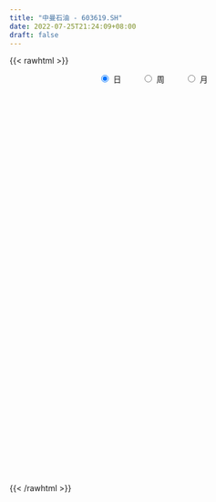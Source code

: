 ```yaml
---
title: "中曼石油 - 603619.SH"
date: 2022-07-25T21:24:09+08:00
draft: false
---
```

{{< rawhtml >}}
    <div style="text-align: center">
        <label style="padding: 1rem;"><input style="margin-right: .5rem" type="radio" name="period" value="D" checked onclick="period_change(this)">日</label>
        <label style="padding: 1rem;"><input style="margin-right: .5rem" type="radio" name="period" value="W" onclick="period_change(this)">周</label>
        <label style="padding: 1rem;"><input style="margin-right: .5rem" type="radio" name="period" value="M" onclick="period_change(this)">月</label>
    </div>
    <div id="chart" style="height: 700px;"></div> 
    <script type="text/javascript">
        const D_v = [133430.64,115283.73,141636.31,155891.43,103398.3,75964.05,74568.0,73239.85,67100.21,47463.02,53126.02,53988.63,154093.44,90451.33,87685.44,55348.0,40949.0,49432.28,54706.28,62408.53,84648.81,58700.0,93889.0,83813.0,60966.0,78772.64,86983.37,76796.37,64103.0,47081.64,62426.64,81331.54,61960.91,49020.37,34276.37,36200.0,46156.0,47390.01,27751.0,31510.0,95545.51,50075.05,32168.48,30714.17,30999.74,33319.56,33005.0,66913.0,50435.0,26594.0,21236.0,14970.2,24918.0,31115.0,26671.0,21081.0,22637.0,16491.0,36776.33,25456.0,15791.85,17394.0,21930.0,30217.0,29430.0,22543.0,18319.0,15694.0,18103.91,16586.0,27706.0,19398.0,29041.0,23049.99,46050.05,40156.05,46614.0,30954.91,41751.2,41124.0,39855.0,26535.0,37931.45,22275.0,35894.99,113250.99,56519.99,37174.0,26874.0,43502.0,69297.0,49006.0,63738.0,57993.99,51363.0,149366.0,360863.76,249749.63,170387.12,142834.0,95540.0,92282.0,183572.0,174713.0,115679.0,73047.0,84554.0,53863.0,103008.0,69159.0,63279.76,42268.0,77971.28,60336.0,46250.0,61207.0,34955.33,55724.33,58960.0,113199.0,45428.0,32992.27,32805.08,62646.27,39145.0,83235.0,137722.81,70633.81,87383.81,128408.0,72855.81,79267.04,55222.0,47223.0,43911.0,44316.0,42135.0,40946.0,37913.0,34376.43,37930.36,76130.76,42414.13,49446.28,56937.76,44855.0,51311.0,42772.23,56811.51,96717.36,60416.0,96456.13,92799.13,129066.71,273258.57,252781.79,129066.0,102443.0,86802.54,104359.08,58814.67,248169.14,315501.08,265879.31,210120.08,109134.0,104816.41,99469.23,127004.0,80855.0,92007.0,78061.0,102120.13,48187.91,83954.08,47597.89,52551.0,58230.28,129354.28,186873.91,125540.12,85278.0,58726.0,47019.12,39763.12,49814.0,51927.12,50151.0,33778.0,29981.0,58232.0,46045.39,39601.0,45824.0,44759.0,24347.0,26988.0,27350.0,28146.0,35453.0,37217.39,34875.0,56906.0,54735.0,136281.91,122404.91,109078.91,120640.91,93776.0,59116.0,174146.74,107874.13,62332.23,50664.89,56640.28,59941.0,105085.0,46976.0,80311.0,86129.0,143344.28,127189.0,95200.0,61669.43,50260.0,48429.0,125688.0,74124.0,168313.0,123799.0,182353.0,121464.0,70500.0,58556.0,140392.28,99277.91,74114.0,67507.74,58913.74,63560.0,49300.0,45377.0,89641.0,61151.0,63515.0,54706.28,60975.0,37961.0,39429.0,43865.0,46380.0,58020.0,61825.0,47319.0,34031.0,30285.0,48535.0,41846.0,36731.0,53738.0,57638.0,38909.0,31084.0,44054.0,39166.0,34037.0,42653.0,33417.0,45172.0,58973.0,45268.23,37541.0,38044.17,55650.0,51228.68,41251.0,43141.0,33026.0,91422.0,156323.0,113519.0,100590.91,74685.0,176982.56,243042.42,209653.0,184306.0,158418.41,178531.99,345271.81,268100.01,205469.01,341246.86,280644.47,415212.68,408119.8,388840.0,233951.11,236234.47,174007.97,180684.05,216866.07,310009.98,204639.0,262729.03,171052.0,299537.39,467766.88,235295.85,291942.95,253727.3,365396.97,380705.32,395269.51,335437.98,252941.18,277649.18,217963.64,167876.95,182093.0,276906.44,219076.29,240736.27,140009.71,127382.53,210530.23,171056.0,152134.23,193506.0,242064.97,136110.0,96480.0,84789.0,94832.0,122537.9,157627.0,102046.4,97238.08,160394.0,162428.68,99781.92,108203.61,106358.67,97532.2,96541.02,225510.25,268166.68,156425.4,217220.54,152505.0,122972.64,79444.33,93765.5,82035.0,104008.0,135080.0,94318.0,112508.97,109009.84,136360.0,276194.09,281035.16,327207.09,240300.75,199141.95,221026.64,137933.69,199809.0,147071.26,266733.27,229495.97,142181.0,160372.23,126717.97,116950.2,126333.0,180771.0,172743.0,191395.0,77941.2,113746.68,81971.0,78129.32,136829.57,93064.23,47272.0,357305.61,213491.52,173857.2,175438.51,363028.14,301515.0,220690.0,254808.32,186607.74,202873.57,312033.12,181875.56,510459.19,386089.69,333505.34,243493.91,488191.81,487318.34,340847.67,256322.28,232082.05,249744.11,257723.09,191687.7,140598.05,223357.67,206673.55,210910.18,184184.0,148025.0,220167.16,184566.15,175856.68,126935.0,164596.0,87773.0,101402.0,106570.0,86275.85,156991.0,95442.0,98571.0,133716.0,162321.0,226003.27,148090.12,129222.28,97066.0,112932.12,99500.0,110430.0,208149.65,239055.02,180266.0,147283.95,115859.31,169783.12,224891.5,193642.12,141759.0,190067.64,143770.0,211095.65,288231.87,189286.33,198202.0,175519.04,128842.0,99814.0,104448.02,143135.87,259765.02,434119.77,464476.83,332627.84,266602.24,327961.0,281896.04,212166.0,249379.0,261306.0,359344.0,239677.0,245480.0,198726.4,401771.08,317443.36,215842.0,174189.0,212731.0,177961.0,157361.0,147874.99,176063.0,189324.01,151691.0,99562.76,114574.02,135662.9,107016.0,193817.0,116306.01,73291.0,83057.0,73851.28,100172.62,133413.0,102025.43,117593.76,119796.84,80500.62,67040.0,61407.0,55380.36]
const D_histogram = [0.0,-0.0095726496,0.0143071566,0.0559553562,0.0483555656,0.0535722815,0.042814029,0.0276147724,-0.0157994313,-0.0465065906,-0.0458354971,-0.036276837,-0.006887958,-0.0067999248,-0.0269807405,-0.0536408586,-0.0585915399,-0.0495421018,-0.0493098995,-0.0538657783,-0.0227705375,-0.0117513358,0.0142135046,0.0385798169,0.0312228238,0.0508836747,0.0416597936,0.0472671107,0.0477287732,0.0416413714,0.0425223482,0.0552859902,0.0440698787,0.0151203621,-0.006230221,-0.0114736808,-0.022274902,-0.0416862233,-0.0430454213,-0.0463222469,-0.0792415987,-0.1071360115,-0.1154963713,-0.1243133711,-0.1116112179,-0.1011489992,-0.0758160431,-0.0576338316,-0.0728351228,-0.0594962394,-0.0428724559,-0.0326216115,-0.0210846271,-0.0086600701,0.0075182824,0.0136970299,0.0049568041,0.0007142437,-0.023462852,-0.0498791754,-0.067904235,-0.0751029056,-0.0858162674,-0.0724482991,-0.0445222663,-0.0260647435,-0.0189173029,-0.017275837,-0.0070067265,-0.0020631557,0.0056697886,0.0051601122,-0.0049681584,-0.0103720873,-0.0380350328,-0.0710927288,-0.0986168332,-0.1120704898,-0.1361660206,-0.1500419552,-0.1296396507,-0.1102244632,-0.0800691778,-0.0598967424,-0.0271188439,0.0284960451,0.04885745,0.066365572,0.0752726566,0.0909138246,0.1020905191,0.1134794422,0.0986186518,0.0857282507,0.0802967852,0.1389925773,0.2408701358,0.2579862853,0.2396356651,0.2045763655,0.1770085775,0.1481580914,0.1458435851,0.1484630606,0.123066887,0.0824382157,0.0469675714,0.0139295531,0.0013471862,-0.0232845223,-0.0662495758,-0.092775254,-0.0697426551,-0.0664741153,-0.0685931961,-0.0910524789,-0.0980723077,-0.0820599354,-0.0611982624,-0.1090888688,-0.1405152107,-0.1519962676,-0.1430077771,-0.1200582653,-0.109071146,-0.0363479367,-0.0039640121,0.0071910362,-0.0153443957,-0.049483754,-0.0609140314,-0.0797088498,-0.0751492729,-0.0585720603,-0.0377506402,-0.0267616646,-0.0141542433,-0.0183918224,-0.0290944019,-0.0355636399,-0.0274721371,0.0008713801,0.0065973057,0.025911536,0.0462893446,0.0521201563,0.0784030409,0.0802105082,0.0976703471,0.1314610247,0.137040498,0.160708975,0.1628376049,0.1701280489,0.2271089559,0.2332344954,0.2308828886,0.1858007719,0.159909989,0.0991774849,0.0610459991,0.0925470106,0.1134995697,0.1417997462,0.0848301586,0.0257096541,0.0008286022,-0.0159674696,-0.0038048025,-0.0085818127,-0.0032846534,-0.0251285845,-0.0659725404,-0.0883540993,-0.1252307256,-0.1498287204,-0.158717983,-0.141617337,-0.0985895631,-0.0592109952,-0.0495760801,-0.0545087581,-0.0586166562,-0.0554768897,-0.0465562228,-0.0401173145,-0.0367563803,-0.0475424273,-0.0512055075,-0.0469044345,-0.0351774427,-0.0193306006,-0.0061554119,0.0091358369,0.0032329706,-0.0022501777,-0.0097303972,-0.0167716858,-0.0193014592,-0.0086160693,0.0008773481,-0.0068304162,0.0121143189,0.0275982998,0.0955599165,0.1103082517,0.1270550545,0.1349525058,0.1174364744,0.1018730915,0.133427801,0.116613939,0.0815863967,0.0610438345,0.0352016815,0.0181613073,-0.0033593941,-0.020170704,-0.0318266554,-0.0606275935,-0.0404526277,-0.0218165747,-0.0159212937,-0.0259425538,-0.0268484117,-0.0308667056,-0.0065605149,-0.0002218424,0.0296230747,0.0355549688,0.0631208917,0.0547944402,0.0306647091,0.0182464701,0.0361143471,0.0311026944,0.0113042489,-0.0090920496,-0.0166477844,-0.0431628703,-0.0673094359,-0.0815323011,-0.0866892386,-0.0959067369,-0.0890985828,-0.0889922739,-0.1043764727,-0.1016220426,-0.0944313889,-0.0776019709,-0.0707527569,-0.0799293781,-0.0895529806,-0.0968336178,-0.0988524803,-0.0902222843,-0.0719733559,-0.0612517223,-0.0594995517,-0.0416275013,-0.0240664769,-0.0011843568,0.0123489243,0.0250285414,0.0256023639,0.0267963716,0.0180446069,0.013049329,0.0246805489,0.0409615427,0.0521901454,0.0557153737,0.0604822576,0.0650014713,0.053025978,0.0510023159,0.0341462789,0.0183720412,0.0385224309,0.0857891536,0.1173842361,0.1404237123,0.1514674657,0.2146951564,0.2678981192,0.2948256031,0.3248985811,0.3584551689,0.4382060268,0.4868479355,0.4772321282,0.5300734367,0.427906844,0.3414547855,0.201597461,0.0964037782,0.0495019528,0.0108497018,0.0189365621,-0.0105188654,-0.0383244592,-0.0622746514,-0.0332713064,-0.1199410848,-0.2162217188,-0.1917326868,-0.0840980295,0.0791344578,0.057879017,0.005573584,0.0597039424,0.0946095498,0.1951920915,0.1435981463,0.1011085401,0.000590092,-0.039134276,-0.1030383208,-0.1606439718,-0.299622541,-0.3986727291,-0.389376178,-0.3487841083,-0.3409636987,-0.3392768783,-0.3815929229,-0.3762871463,-0.3654423266,-0.3514995051,-0.3655389853,-0.3527902853,-0.341622623,-0.3350817845,-0.3074075763,-0.2953172373,-0.2406247889,-0.1966485148,-0.1669896281,-0.1308861746,-0.1185029203,-0.108602553,-0.1030825841,-0.0780264017,-0.0265447083,-0.0045342826,0.0610401223,0.1318358213,0.16743088,0.2195586034,0.239886866,0.2125062085,0.1874441743,0.1462148558,0.1164637281,0.1137081896,0.1047838902,0.0730768348,0.0273092153,0.0069745096,0.0106506871,0.0955298051,0.1672876902,0.2668836196,0.3117282605,0.2777130511,0.2649814381,0.2331064283,0.2197284777,0.1945320784,0.1953525719,0.1334959636,0.0480564563,0.0249571312,-0.0064159774,-0.0598228022,-0.0590098941,-0.0324175227,-0.0401268141,-0.1135124971,-0.1658830791,-0.1489897085,-0.1779355876,-0.1902936671,-0.2179767051,-0.2194937649,-0.1248967958,0.0137811407,0.0879095441,0.1366385527,0.1665818308,0.2210918254,0.2295642709,0.1590743084,0.1241114858,0.0631885421,0.0292490877,0.0726471099,0.0586935753,0.1274535669,0.1063156356,0.0667114433,0.0372405005,0.0908857623,0.1674420884,0.1078213322,0.0844279456,0.0490371723,0.0027647336,-0.063863162,-0.1657764041,-0.2764273998,-0.4288823429,-0.4581708803,-0.4172541327,-0.3609695849,-0.2888843077,-0.1768306578,-0.0694473231,-0.0132200136,0.0029208799,0.0320123697,0.0395432838,0.0113775308,-0.0306916949,-0.0798382336,-0.0406794788,-0.0336483961,-0.0572570317,-0.0584968167,0.000430796,0.0946182799,0.165547722,0.1654734344,0.1275420746,0.126930793,0.0741489135,-0.0208599291,0.0139401136,-0.0683126018,-0.1843644818,-0.1721456211,-0.1589112264,-0.1000613514,-0.0110102883,0.0304240514,0.0723187608,0.0336452754,0.0191759869,0.0180395115,0.0788850829,0.1209653657,0.1488023068,0.1710188012,0.1498674985,0.1342101406,0.1442091789,0.076900689,0.1304164139,0.2661324374,0.3965093865,0.4443258236,0.4624026717,0.5013192756,0.3931237009,0.3232176428,0.2719423283,0.2478142376,0.2375724565,0.2436878804,0.2011056148,0.2893186127,0.3316979466,0.2281384082,0.1235316699,-0.1016119495,-0.2562546622,-0.3956705112,-0.4541527476,-0.4718464081,-0.4160228972,-0.3192892911,-0.2823056734,-0.2438623734,-0.2576559302,-0.2160881829,-0.1727782394,-0.2534209944,-0.2729327813,-0.2926890808,-0.3153631171,-0.3373203707,-0.3435067927,-0.3074304837,-0.2505224336,-0.1631861987,-0.0928933744,-0.0405852327,-0.0270880078,-0.0366479915,-0.034548043]
const D_fast = [0.0,-0.011965812,0.0154907834,0.071127822,0.0756169228,0.0942267091,0.0941719638,0.0858764003,0.0385123388,-0.0038214682,-0.014609249,-0.0141197981,0.0135470914,0.0119351434,-0.0149908575,-0.0550611902,-0.0746597564,-0.0779958439,-0.0900911164,-0.1081134397,-0.0827108333,-0.0746294655,-0.045111249,-0.0110999825,-0.0106512696,0.0217304999,0.0229215673,0.040345662,0.0527395178,0.0570624588,0.0685740227,0.0951591623,0.0949605205,0.0697910943,0.046882956,0.038771076,0.0224011293,-0.0074317478,-0.0195523012,-0.0344096885,-0.08713944,-0.1418178556,-0.1790523083,-0.2189476509,-0.2341483022,-0.2489733332,-0.2425943879,-0.2388206344,-0.2722307062,-0.2737658827,-0.2678602132,-0.2657647717,-0.259498944,-0.2492394045,-0.2311814815,-0.2215784764,-0.2290795013,-0.2331435007,-0.2631863094,-0.3020724267,-0.337073545,-0.3630479421,-0.3952153706,-0.3999594771,-0.3831640109,-0.371222674,-0.3688045591,-0.3714820524,-0.3629646235,-0.3585368417,-0.3493864503,-0.3486060986,-0.3599764088,-0.3679733595,-0.4051450632,-0.4559759414,-0.5081542541,-0.5496255332,-0.6077625691,-0.6591489925,-0.6711566007,-0.679297529,-0.6691595381,-0.6639612883,-0.6379631007,-0.5752242005,-0.5426484331,-0.508548918,-0.4808236693,-0.4424540451,-0.4057547209,-0.3659959372,-0.3562020647,-0.3476604032,-0.3330176723,-0.2395737359,-0.0774786434,0.0041340774,0.0456923734,0.0617771652,0.0784615216,0.0866505584,0.1207969483,0.1605321889,0.1659027371,0.1458836197,0.1221548683,0.0925992383,0.080353668,0.0499008289,-0.0096266186,-0.0593461103,-0.0537491752,-0.0670991642,-0.086366544,-0.1315889465,-0.1631268522,-0.1676294638,-0.1620673564,-0.23723018,-0.3037853246,-0.3532654484,-0.3800289021,-0.3870939567,-0.4033746239,-0.3397383988,-0.3083454772,-0.2953926699,-0.3217642007,-0.3682744974,-0.3949332827,-0.4336553135,-0.4478830549,-0.4459488573,-0.4345650973,-0.4302665378,-0.4211976773,-0.430033212,-0.448009392,-0.46336954,-0.4621460714,-0.4335847092,-0.4262094572,-0.4004173429,-0.3684671981,-0.3496063474,-0.3037227026,-0.2818626081,-0.2399851825,-0.1733292487,-0.1334896509,-0.0696439302,-0.0268058991,0.0230165572,0.1367747032,0.2012088666,0.2565779818,0.2579460581,0.2720327724,0.2360946396,0.2132246535,0.2678624177,0.3171898692,0.3809399823,0.3451779343,0.2924848433,0.267810942,0.2470230028,0.2582344692,0.2513120059,0.2557880019,0.2276619246,0.1703248336,0.1258547499,0.0576704422,-0.0043847327,-0.052953491,-0.0712571792,-0.0528767962,-0.028300977,-0.0310600819,-0.0496199495,-0.0683820116,-0.0791114675,-0.0818298564,-0.0854202767,-0.0912484376,-0.1139200914,-0.1303845485,-0.1378095841,-0.134876953,-0.123862761,-0.1122264253,-0.0946512172,-0.0997458409,-0.1057915337,-0.1157043524,-0.1269385625,-0.1342937007,-0.1257623281,-0.1160495738,-0.125464942,-0.1034916272,-0.0811080714,0.0107435244,0.0530689225,0.1015794889,0.1432150667,0.1550581539,0.1649630439,0.2298747036,0.2422143264,0.2275833833,0.2223017797,0.2052600471,0.1927599997,0.1703994497,0.1485454639,0.1289328486,0.0849750121,0.095036821,0.1082187303,0.1101336879,0.0936267894,0.0860088285,0.0742738583,0.0969399202,0.1032231321,0.1404738179,0.1552944542,0.1986406,0.2040127586,0.1875492048,0.1796925833,0.206589047,0.2093530679,0.1923806847,0.1697113737,0.1579936928,0.1206878893,0.0797139648,0.0451080243,0.0182787772,-0.0149154053,-0.0303818969,-0.0525236565,-0.0940019735,-0.1166530541,-0.1330702476,-0.1356413224,-0.1464802975,-0.1756392632,-0.2076511108,-0.2391401526,-0.2658721351,-0.2797975102,-0.2795419208,-0.2841332177,-0.2972559351,-0.2897907599,-0.2782463548,-0.2556603239,-0.2390398118,-0.2201030593,-0.2131286458,-0.2052355452,-0.2094761582,-0.2112091039,-0.1934077467,-0.1668863673,-0.1426102282,-0.1251561565,-0.1052687082,-0.0844991267,-0.0832181255,-0.0724912086,-0.0808106759,-0.0919919032,-0.0622109058,0.0065031053,0.0674442467,0.125589651,0.1745002709,0.2914017506,0.4115792433,0.5122131279,0.6235107512,0.7466811312,0.9359834958,1.1063373884,1.2160296132,1.4013892809,1.4061993991,1.405111037,1.3156530777,1.2345603395,1.2000340022,1.1640941767,1.1769151775,1.1448300337,1.1074433252,1.06792447,1.0886099885,0.9719549389,0.8216188752,0.7981747355,0.8847848854,1.0678009871,1.0610153006,1.0101032635,1.0791596076,1.1377176024,1.287098167,1.2714037584,1.2541912872,1.153820362,1.1043124251,1.0146488001,0.9168821561,0.7029979517,0.5042795813,0.4162320879,0.3696281305,0.2922076154,0.2090752162,0.0713609409,-0.017405069,-0.097920831,-0.1718528857,-0.2772771123,-0.3527259836,-0.426963977,-0.5041935847,-0.5533712706,-0.6151102408,-0.6205739897,-0.6257598443,-0.6378483647,-0.6344664548,-0.6517089305,-0.6689592015,-0.6892098787,-0.6836602967,-0.6388147803,-0.6179379253,-0.5371034899,-0.4333488354,-0.3558960568,-0.2488786825,-0.1685787035,-0.1428328088,-0.1210337994,-0.125709404,-0.1263445996,-0.1006730908,-0.0834014176,-0.0968392643,-0.1357795799,-0.1543706582,-0.1480318089,-0.0392702397,0.0743095679,0.2406264022,0.3634031083,0.3988161616,0.4523299081,0.4787315055,0.5202856742,0.5437222945,0.593380931,0.5648983136,0.4914729204,0.4746128781,0.4416357752,0.3732732498,0.3593336844,0.3778216751,0.3600806801,0.2583168729,0.1644755211,0.1441214646,0.0706916886,0.0107601924,-0.071417022,-0.127807523,-0.0644347528,0.0776884688,0.1737942582,0.2566829051,0.3282716409,0.4380545918,0.5039181051,0.4731967197,0.4692617685,0.4241359603,0.3975087778,0.4590685775,0.4597884367,0.5604118201,0.5658527977,0.5429264662,0.5227656484,0.5991323508,0.7175491991,0.684883776,0.6825973758,0.6594658956,0.6138846402,0.5312909542,0.387933611,0.2081757653,-0.0514997635,-0.195331021,-0.2587278066,-0.292685655,-0.2928214547,-0.2249754692,-0.1349539653,-0.0820316592,-0.0651605457,-0.0280659635,-0.0106492285,-0.0359705988,-0.0857127481,-0.1548188452,-0.1258299601,-0.1272109765,-0.16513387,-0.1809978592,-0.1219625475,-0.0041204937,0.1081958789,0.14948995,0.1434441089,0.1745655255,0.1403208744,0.0400970495,0.0783821206,-0.0209487453,-0.1830917457,-0.2139092902,-0.2404027021,-0.206568165,-0.1202696739,-0.0712293214,-0.0112549219,-0.0415170884,-0.0511923802,-0.0478189777,0.0327478644,0.1050694887,0.1701070064,0.2350782012,0.2513937731,0.2692889503,0.3153402834,0.2672569657,0.353376794,0.5556259269,0.7851302227,0.9440281157,1.0777056317,1.2419520544,1.2320374049,1.2429357576,1.2596460252,1.2974714939,1.3466228269,1.4136602209,1.421354359,1.5818970101,1.7072008306,1.6606758942,1.5869520734,1.3364054666,1.1176990884,0.8793656116,0.7073451883,0.5716899258,0.5235077124,0.5404189958,0.506826195,0.4843039017,0.4060963624,0.3936420639,0.3937574476,0.249759444,0.1620144617,0.069085892,-0.0324289235,-0.1387162699,-0.23077939,-0.2715607019,-0.2772832602,-0.230743575,-0.1836740943,-0.1415122607,-0.1347870377,-0.1535090193,-0.1600460816]
const D_slow = [0.0,-0.0023931624,0.0011836268,0.0151724658,0.0272613572,0.0406544276,0.0513579348,0.0582616279,0.0543117701,0.0426851224,0.0312262481,0.0221570389,0.0204350494,0.0187350682,0.0119898831,-0.0014203316,-0.0160682166,-0.028453742,-0.0407812169,-0.0542476615,-0.0599402958,-0.0628781298,-0.0593247536,-0.0496797994,-0.0418740934,-0.0291531748,-0.0187382264,-0.0069214487,0.0050107446,0.0154210874,0.0260516745,0.039873172,0.0508906417,0.0546707323,0.053113177,0.0502447568,0.0446760313,0.0342544755,0.0234931201,0.0119125584,-0.0078978413,-0.0346818441,-0.063555937,-0.0946342797,-0.1225370842,-0.147824334,-0.1667783448,-0.1811868027,-0.1993955834,-0.2142696433,-0.2249877573,-0.2331431601,-0.2384143169,-0.2405793344,-0.2386997638,-0.2352755064,-0.2340363053,-0.2338577444,-0.2397234574,-0.2521932513,-0.26916931,-0.2879450364,-0.3093991033,-0.327511178,-0.3386417446,-0.3451579305,-0.3498872562,-0.3542062155,-0.3559578971,-0.356473686,-0.3550562389,-0.3537662108,-0.3550082504,-0.3576012722,-0.3671100304,-0.3848832126,-0.4095374209,-0.4375550434,-0.4715965485,-0.5091070373,-0.54151695,-0.5690730658,-0.5890903603,-0.6040645459,-0.6108442568,-0.6037202456,-0.5915058831,-0.5749144901,-0.5560963259,-0.5333678698,-0.50784524,-0.4794753794,-0.4548207165,-0.4333886538,-0.4133144575,-0.3785663132,-0.3183487792,-0.2538522079,-0.1939432916,-0.1427992003,-0.0985470559,-0.061507533,-0.0250466368,0.0120691284,0.0428358501,0.0634454041,0.0751872969,0.0786696852,0.0790064817,0.0731853512,0.0566229572,0.0334291437,0.0159934799,-0.0006250489,-0.0177733479,-0.0405364676,-0.0650545446,-0.0855695284,-0.100869094,-0.1281413112,-0.1632701139,-0.2012691808,-0.237021125,-0.2670356914,-0.2943034779,-0.3033904621,-0.3043814651,-0.302583706,-0.306419805,-0.3187907435,-0.3340192513,-0.3539464637,-0.372733782,-0.387376797,-0.3968144571,-0.4035048732,-0.407043434,-0.4116413896,-0.4189149901,-0.4278059001,-0.4346739344,-0.4344560893,-0.4328067629,-0.4263288789,-0.4147565427,-0.4017265037,-0.3821257434,-0.3620731164,-0.3376555296,-0.3047902734,-0.2705301489,-0.2303529052,-0.189643504,-0.1471114917,-0.0903342527,-0.0320256289,0.0256950933,0.0721452862,0.1121227835,0.1369171547,0.1521786545,0.1753154071,0.2036902995,0.2391402361,0.2603477757,0.2667751892,0.2669823398,0.2629904724,0.2620392718,0.2598938186,0.2590726552,0.2527905091,0.236297374,0.2142088492,0.1829011678,0.1454439877,0.105764492,0.0703601577,0.0457127669,0.0309100181,0.0185159981,0.0048888086,-0.0097653554,-0.0236345779,-0.0352736336,-0.0453029622,-0.0544920573,-0.0663776641,-0.079179041,-0.0909051496,-0.0996995103,-0.1045321604,-0.1060710134,-0.1037870542,-0.1029788115,-0.103541356,-0.1059739553,-0.1101668767,-0.1149922415,-0.1171462588,-0.1169269218,-0.1186345259,-0.1156059461,-0.1087063712,-0.0848163921,-0.0572393291,-0.0254755655,0.0082625609,0.0376216795,0.0630899524,0.0964469026,0.1256003874,0.1459969866,0.1612579452,0.1700583656,0.1745986924,0.1737588439,0.1687161679,0.160759504,0.1456026056,0.1354894487,0.130035305,0.1260549816,0.1195693432,0.1128572402,0.1051405638,0.1035004351,0.1034449745,0.1108507432,0.1197394854,0.1355197083,0.1492183184,0.1568844957,0.1614461132,0.1704747,0.1782503736,0.1810764358,0.1788034234,0.1746414773,0.1638507597,0.1470234007,0.1266403254,0.1049680158,0.0809913316,0.0587166859,0.0364686174,0.0103744992,-0.0150310114,-0.0386388587,-0.0580393514,-0.0757275406,-0.0957098851,-0.1180981303,-0.1423065347,-0.1670196548,-0.1895752259,-0.2075685649,-0.2228814955,-0.2377563834,-0.2481632587,-0.2541798779,-0.2544759671,-0.251388736,-0.2451316007,-0.2387310097,-0.2320319168,-0.2275207651,-0.2242584328,-0.2180882956,-0.2078479099,-0.1948003736,-0.1808715302,-0.1657509658,-0.1495005979,-0.1362441035,-0.1234935245,-0.1149569548,-0.1103639445,-0.1007333367,-0.0792860483,-0.0499399893,-0.0148340612,0.0230328052,0.0767065943,0.1436811241,0.2173875248,0.2986121701,0.3882259623,0.497777469,0.6194894529,0.738797485,0.8713158441,0.9782925551,1.0636562515,1.1140556168,1.1381565613,1.1505320495,1.1532444749,1.1579786155,1.1553488991,1.1457677843,1.1301991215,1.1218812949,1.0918960237,1.037840594,0.9899074223,0.9688829149,0.9886665293,1.0031362836,1.0045296796,1.0194556652,1.0431080526,1.0919060755,1.1278056121,1.1530827471,1.1532302701,1.1434467011,1.1176871209,1.0775261279,1.0026204927,0.9029523104,0.8056082659,0.7184122388,0.6331713141,0.5483520946,0.4529538638,0.3588820773,0.2675214956,0.1796466193,0.088261873,0.0000643017,-0.0853413541,-0.1691118002,-0.2459636943,-0.3197930036,-0.3799492008,-0.4291113295,-0.4708587365,-0.5035802802,-0.5332060103,-0.5603566485,-0.5861272945,-0.605633895,-0.612270072,-0.6134036427,-0.5981436121,-0.5651846568,-0.5233269368,-0.4684372859,-0.4084655694,-0.3553390173,-0.3084779737,-0.2719242598,-0.2428083278,-0.2143812804,-0.1881853078,-0.1699160991,-0.1630887953,-0.1613451679,-0.1586824961,-0.1348000448,-0.0929781223,-0.0262572174,0.0516748478,0.1211031105,0.1873484701,0.2456250771,0.3005571966,0.3491902162,0.3980283591,0.43140235,0.4434164641,0.4496557469,0.4480517526,0.433096052,0.4183435785,0.4102391978,0.4002074943,0.37182937,0.3303586002,0.2931111731,0.2486272762,0.2010538594,0.1465596831,0.0916862419,0.060462043,0.0639073281,0.0858847142,0.1200443523,0.1616898101,0.2169627664,0.2743538341,0.3141224112,0.3451502827,0.3609474182,0.3682596901,0.3864214676,0.4010948614,0.4329582532,0.4595371621,0.4762150229,0.485525148,0.5082465886,0.5501071107,0.5770624437,0.5981694301,0.6104287232,0.6111199066,0.5951541161,0.5537100151,0.4846031651,0.3773825794,0.2628398593,0.1585263261,0.0682839299,-0.003937147,-0.0481448114,-0.0655066422,-0.0688116456,-0.0680814256,-0.0600783332,-0.0501925123,-0.0473481296,-0.0550210533,-0.0749806117,-0.0851504814,-0.0935625804,-0.1078768383,-0.1225010425,-0.1223933435,-0.0987387735,-0.057351843,-0.0159834844,0.0159020342,0.0476347325,0.0661719609,0.0609569786,0.064442007,0.0473638566,0.0012727361,-0.0417636692,-0.0814914758,-0.1065068136,-0.1092593857,-0.1016533728,-0.0835736826,-0.0751623638,-0.0703683671,-0.0658584892,-0.0461372185,-0.015895877,0.0213046997,0.0640594,0.1015262746,0.1350788097,0.1711311045,0.1903562767,0.2229603802,0.2894934895,0.3886208361,0.4997022921,0.61530296,0.7406327789,0.8389137041,0.9197181148,0.9877036969,1.0496572563,1.1090503704,1.1699723405,1.2202487442,1.2925783974,1.375502884,1.4325374861,1.4634204035,1.4380174161,1.3739537506,1.2750361228,1.1614979359,1.0435363339,0.9395306096,0.8597082868,0.7891318685,0.7281662751,0.6637522926,0.6097302468,0.566535687,0.5031804384,0.4349472431,0.3617749728,0.2829341936,0.1986041009,0.1127274027,0.0358697818,-0.0267608266,-0.0675573763,-0.0907807199,-0.100927028,-0.10769903,-0.1168610278,-0.1254980386]
const D_data = [['2020-07-06', 12.79, 13.42, 12.79, 13.65],['2020-07-07', 13.42, 13.27, 13.09, 13.49],['2020-07-08', 13.18, 13.73, 13.11, 13.93],['2020-07-09', 13.71, 14.16, 13.54, 14.68],['2020-07-10', 13.96, 13.68, 13.65, 14.04],['2020-07-13', 13.67, 13.88, 13.61, 13.97],['2020-07-14', 13.9, 13.71, 13.53, 14.04],['2020-07-15', 13.82, 13.62, 13.47, 13.94],['2020-07-16', 13.61, 13.12, 13.06, 13.75],['2020-07-17', 13.13, 13.06, 12.9, 13.28],['2020-07-20', 13.11, 13.34, 13.05, 13.35],['2020-07-21', 13.33, 13.45, 13.23, 13.54],['2020-07-22', 13.59, 13.79, 13.52, 14.37],['2020-07-23', 13.51, 13.5, 13.14, 13.64],['2020-07-24', 13.38, 13.18, 13.11, 13.81],['2020-07-27', 13.26, 12.94, 12.8, 13.38],['2020-07-28', 13.03, 13.08, 12.95, 13.23],['2020-07-29', 13.03, 13.22, 12.83, 13.25],['2020-07-30', 13.15, 13.09, 13.05, 13.38],['2020-07-31', 12.95, 12.97, 12.8, 13.07],['2020-08-03', 13.03, 13.45, 13.0, 13.45],['2020-08-04', 13.58, 13.29, 13.23, 13.58],['2020-08-05', 13.3, 13.57, 13.16, 13.88],['2020-08-06', 13.6, 13.7, 13.41, 13.74],['2020-08-07', 13.65, 13.37, 13.19, 13.66],['2020-08-10', 13.36, 13.77, 13.28, 13.81],['2020-08-11', 13.7, 13.47, 13.43, 13.93],['2020-08-12', 13.4, 13.68, 13.12, 13.71],['2020-08-13', 13.75, 13.67, 13.55, 13.88],['2020-08-14', 13.7, 13.61, 13.34, 13.72],['2020-08-17', 13.62, 13.72, 13.47, 13.8],['2020-08-18', 13.75, 13.95, 13.63, 13.95],['2020-08-19', 13.83, 13.7, 13.65, 13.88],['2020-08-20', 13.64, 13.4, 13.34, 13.65],['2020-08-21', 13.5, 13.37, 13.27, 13.56],['2020-08-24', 13.43, 13.5, 13.3, 13.58],['2020-08-25', 13.49, 13.38, 13.28, 13.7],['2020-08-26', 13.44, 13.17, 13.09, 13.55],['2020-08-27', 13.2, 13.31, 13.05, 13.35],['2020-08-28', 13.26, 13.24, 13.09, 13.28],['2020-08-31', 12.94, 12.72, 12.68, 13.0],['2020-09-01', 12.7, 12.54, 12.43, 12.7],['2020-09-02', 12.48, 12.59, 12.48, 12.63],['2020-09-03', 12.57, 12.43, 12.43, 12.59],['2020-09-04', 12.35, 12.6, 12.25, 12.62],['2020-09-07', 12.5, 12.53, 12.44, 12.62],['2020-09-08', 12.54, 12.72, 12.43, 12.74],['2020-09-09', 12.72, 12.67, 12.61, 12.83],['2020-09-10', 12.73, 12.18, 12.14, 12.76],['2020-09-11', 12.53, 12.45, 12.2, 12.53],['2020-09-14', 12.45, 12.5, 12.36, 12.55],['2020-09-15', 12.51, 12.43, 12.35, 12.55],['2020-09-16', 12.47, 12.45, 12.36, 12.69],['2020-09-17', 12.4, 12.48, 12.4, 12.68],['2020-09-18', 12.5, 12.57, 12.38, 12.59],['2020-09-21', 12.56, 12.48, 12.46, 12.59],['2020-09-22', 12.3, 12.26, 12.23, 12.36],['2020-09-23', 12.27, 12.25, 12.2, 12.32],['2020-09-24', 12.16, 11.88, 11.84, 12.19],['2020-09-25', 11.92, 11.65, 11.65, 11.96],['2020-09-28', 11.6, 11.55, 11.55, 11.71],['2020-09-29', 11.64, 11.52, 11.51, 11.66],['2020-09-30', 11.5, 11.32, 11.27, 11.51],['2020-10-09', 11.49, 11.52, 11.45, 11.65],['2020-10-12', 11.52, 11.72, 11.45, 11.74],['2020-10-13', 11.66, 11.65, 11.55, 11.69],['2020-10-14', 11.6, 11.51, 11.45, 11.64],['2020-10-15', 11.51, 11.4, 11.37, 11.53],['2020-10-16', 11.41, 11.48, 11.33, 11.52],['2020-10-19', 11.47, 11.4, 11.38, 11.53],['2020-10-20', 11.37, 11.42, 11.22, 11.43],['2020-10-21', 11.5, 11.29, 11.26, 11.52],['2020-10-22', 11.19, 11.09, 11.06, 11.25],['2020-10-23', 11.09, 11.05, 11.03, 11.2],['2020-10-26', 11.0, 10.61, 10.49, 11.0],['2020-10-27', 10.56, 10.28, 10.27, 10.61],['2020-10-28', 10.18, 10.06, 9.94, 10.26],['2020-10-29', 9.8, 9.98, 9.77, 10.08],['2020-10-30', 9.94, 9.58, 9.56, 10.08],['2020-11-02', 9.38, 9.42, 9.2, 9.53],['2020-11-03', 9.45, 9.68, 9.45, 9.8],['2020-11-04', 9.73, 9.6, 9.6, 9.81],['2020-11-05', 9.7, 9.71, 9.58, 9.84],['2020-11-06', 9.67, 9.58, 9.46, 9.68],['2020-11-09', 9.58, 9.76, 9.56, 9.81],['2020-11-10', 10.2, 10.2, 10.01, 10.68],['2020-11-11', 10.11, 9.91, 9.89, 10.18],['2020-11-12', 9.88, 9.94, 9.82, 10.15],['2020-11-13', 9.79, 9.88, 9.69, 9.88],['2020-11-16', 9.88, 10.02, 9.75, 10.05],['2020-11-17', 10.04, 10.04, 9.99, 10.28],['2020-11-18', 9.92, 10.12, 9.9, 10.36],['2020-11-19', 10.06, 9.8, 9.75, 10.12],['2020-11-20', 9.83, 9.76, 9.55, 9.84],['2020-11-23', 9.73, 9.81, 9.71, 9.92],['2020-11-24', 9.86, 10.79, 9.81, 10.79],['2020-11-25', 11.53, 11.87, 11.4, 11.87],['2020-11-26', 11.0, 11.29, 10.94, 11.64],['2020-11-27', 11.05, 11.01, 10.8, 11.49],['2020-11-30', 10.99, 10.81, 10.75, 11.38],['2020-12-01', 10.69, 10.87, 10.65, 10.9],['2020-12-02', 10.77, 10.82, 10.58, 10.94],['2020-12-03', 10.93, 11.18, 10.92, 11.62],['2020-12-04', 11.07, 11.36, 10.97, 11.79],['2020-12-07', 11.3, 11.06, 10.82, 11.38],['2020-12-08', 10.88, 10.78, 10.66, 11.02],['2020-12-09', 10.81, 10.7, 10.37, 10.95],['2020-12-10', 10.55, 10.58, 10.37, 10.69],['2020-12-11', 11.29, 10.73, 10.7, 11.43],['2020-12-14', 10.71, 10.48, 10.31, 10.83],['2020-12-15', 10.28, 10.04, 10.0, 10.35],['2020-12-16', 10.04, 10.0, 9.89, 10.14],['2020-12-17', 9.99, 10.55, 9.99, 10.62],['2020-12-18', 10.45, 10.32, 10.2, 10.54],['2020-12-21', 10.23, 10.2, 10.1, 10.27],['2020-12-22', 10.1, 9.81, 9.77, 10.15],['2020-12-23', 9.77, 9.84, 9.71, 9.88],['2020-12-24', 9.99, 10.07, 9.81, 10.15],['2020-12-25', 9.86, 10.16, 9.78, 10.3],['2020-12-28', 9.69, 9.14, 9.14, 9.71],['2020-12-29', 9.0, 9.01, 8.88, 9.13],['2020-12-30', 9.01, 9.0, 8.96, 9.14],['2020-12-31', 9.01, 9.1, 8.96, 9.15],['2021-01-04', 9.07, 9.22, 8.99, 9.33],['2021-01-05', 9.02, 9.03, 9.01, 9.08],['2021-01-06', 9.47, 9.93, 9.46, 9.93],['2021-01-07', 9.91, 9.65, 9.51, 9.93],['2021-01-08', 9.42, 9.46, 9.24, 9.59],['2021-01-11', 9.6, 8.96, 8.96, 9.75],['2021-01-12', 8.82, 8.59, 8.4, 8.88],['2021-01-13', 8.62, 8.66, 8.56, 8.79],['2021-01-14', 8.37, 8.38, 8.0, 8.48],['2021-01-15', 8.38, 8.52, 8.36, 8.73],['2021-01-18', 8.45, 8.62, 8.29, 8.63],['2021-01-19', 8.55, 8.68, 8.52, 8.73],['2021-01-20', 8.71, 8.56, 8.49, 8.84],['2021-01-21', 8.56, 8.57, 8.41, 8.63],['2021-01-22', 8.56, 8.31, 8.26, 8.56],['2021-01-25', 8.31, 8.11, 8.06, 8.31],['2021-01-26', 8.0, 8.03, 7.95, 8.2],['2021-01-27', 8.03, 8.13, 8.0, 8.23],['2021-01-28', 8.05, 8.41, 7.96, 8.41],['2021-01-29', 8.35, 8.16, 8.1, 8.39],['2021-02-01', 8.0, 8.35, 7.83, 8.44],['2021-02-02', 8.4, 8.44, 8.37, 8.6],['2021-02-03', 8.6, 8.31, 8.28, 8.79],['2021-02-04', 8.35, 8.65, 8.15, 8.65],['2021-02-05', 8.57, 8.43, 8.36, 8.72],['2021-02-08', 8.65, 8.7, 8.32, 8.93],['2021-02-09', 8.68, 9.09, 8.62, 9.35],['2021-02-10', 8.9, 8.91, 8.7, 9.0],['2021-02-18', 9.75, 9.3, 9.27, 9.79],['2021-02-19', 9.15, 9.2, 8.92, 9.2],['2021-02-22', 9.2, 9.4, 9.15, 9.79],['2021-02-23', 9.53, 10.34, 9.53, 10.34],['2021-02-24', 10.3, 10.05, 9.9, 10.66],['2021-02-25', 10.32, 10.14, 9.89, 10.53],['2021-02-26', 9.65, 9.65, 9.55, 10.04],['2021-03-01', 9.77, 9.85, 9.66, 9.93],['2021-03-02', 9.64, 9.3, 9.2, 9.65],['2021-03-03', 9.18, 9.4, 9.15, 9.4],['2021-03-04', 9.48, 10.34, 9.45, 10.34],['2021-03-05', 10.72, 10.46, 10.43, 11.26],['2021-03-08', 10.95, 10.82, 10.52, 11.29],['2021-03-09', 10.28, 9.8, 9.74, 10.35],['2021-03-10', 9.67, 9.54, 9.46, 9.8],['2021-03-11', 9.68, 9.79, 9.39, 9.87],['2021-03-12', 9.85, 9.81, 9.75, 10.25],['2021-03-15', 10.01, 10.19, 9.91, 10.45],['2021-03-16', 9.92, 10.03, 9.85, 10.16],['2021-03-17', 9.96, 10.19, 9.71, 10.23],['2021-03-18', 10.04, 9.83, 9.78, 10.04],['2021-03-19', 9.26, 9.42, 9.26, 9.58],['2021-03-22', 9.37, 9.45, 9.32, 9.49],['2021-03-23', 9.45, 9.05, 8.95, 9.46],['2021-03-24', 8.85, 8.95, 8.85, 9.02],['2021-03-25', 9.1, 8.95, 8.95, 9.18],['2021-03-26', 8.86, 9.19, 8.81, 9.29],['2021-03-29', 9.28, 9.59, 9.09, 9.77],['2021-03-30', 10.01, 9.71, 9.71, 10.2],['2021-03-31', 9.68, 9.43, 9.39, 10.05],['2021-04-01', 9.34, 9.22, 9.14, 9.42],['2021-04-02', 9.39, 9.16, 9.15, 9.39],['2021-04-06', 9.11, 9.2, 8.99, 9.24],['2021-04-07', 9.18, 9.26, 9.15, 9.28],['2021-04-08', 9.2, 9.23, 9.1, 9.37],['2021-04-09', 9.21, 9.18, 9.12, 9.32],['2021-04-12', 9.15, 8.94, 8.88, 9.15],['2021-04-13', 8.88, 8.94, 8.85, 9.14],['2021-04-14', 8.9, 8.99, 8.86, 9.01],['2021-04-15', 9.15, 9.08, 9.06, 9.23],['2021-04-16', 9.02, 9.17, 9.0, 9.22],['2021-04-19', 9.11, 9.19, 9.08, 9.21],['2021-04-20', 9.19, 9.28, 9.17, 9.3],['2021-04-21', 9.18, 9.03, 8.99, 9.2],['2021-04-22', 8.98, 8.99, 8.91, 9.08],['2021-04-23', 9.03, 8.91, 8.86, 9.03],['2021-04-26', 8.92, 8.85, 8.8, 9.0],['2021-04-27', 8.85, 8.85, 8.69, 8.89],['2021-04-28', 8.85, 9.01, 8.65, 9.03],['2021-04-29', 9.08, 9.03, 9.01, 9.18],['2021-04-30', 8.93, 8.8, 8.71, 8.99],['2021-05-06', 8.92, 9.15, 8.86, 9.23],['2021-05-07', 9.14, 9.2, 9.03, 9.32],['2021-05-10', 9.2, 10.12, 9.15, 10.12],['2021-05-11', 9.88, 9.75, 9.65, 9.96],['2021-05-12', 9.7, 9.95, 9.58, 10.13],['2021-05-13', 9.84, 10.01, 9.73, 10.49],['2021-05-14', 9.74, 9.77, 9.67, 9.85],['2021-05-17', 9.72, 9.8, 9.67, 9.99],['2021-05-18', 9.96, 10.54, 9.93, 10.63],['2021-05-19', 10.18, 10.09, 9.94, 10.25],['2021-05-20', 9.7, 9.82, 9.67, 9.9],['2021-05-21', 9.8, 9.93, 9.71, 9.99],['2021-05-24', 9.95, 9.8, 9.67, 10.03],['2021-05-25', 9.94, 9.84, 9.8, 10.13],['2021-05-26', 9.74, 9.71, 9.6, 9.83],['2021-05-27', 9.62, 9.68, 9.57, 9.75],['2021-05-28', 9.8, 9.67, 9.62, 9.97],['2021-05-31', 9.51, 9.33, 9.22, 9.57],['2021-06-01', 9.34, 9.9, 9.29, 10.18],['2021-06-02', 9.85, 9.98, 9.8, 10.15],['2021-06-03', 10.17, 9.89, 9.88, 10.25],['2021-06-04', 9.9, 9.68, 9.59, 9.94],['2021-06-07', 9.87, 9.76, 9.7, 9.95],['2021-06-08', 9.68, 9.7, 9.57, 9.77],['2021-06-09', 9.8, 10.11, 9.7, 10.31],['2021-06-10', 10.04, 9.98, 9.95, 10.1],['2021-06-11', 9.97, 10.4, 9.97, 10.68],['2021-06-15', 10.77, 10.24, 10.22, 10.82],['2021-06-16', 10.76, 10.66, 10.49, 11.0],['2021-06-17', 10.38, 10.33, 10.15, 10.5],['2021-06-18', 10.09, 10.1, 10.0, 10.2],['2021-06-21', 10.17, 10.19, 10.15, 10.36],['2021-06-22', 10.56, 10.63, 10.45, 11.14],['2021-06-23', 10.57, 10.43, 10.36, 10.63],['2021-06-24', 10.47, 10.22, 10.17, 10.5],['2021-06-25', 10.33, 10.13, 10.09, 10.37],['2021-06-28', 10.3, 10.23, 10.09, 10.37],['2021-06-29', 10.0, 9.9, 9.83, 10.05],['2021-06-30', 9.82, 9.77, 9.7, 9.93],['2021-07-01', 9.76, 9.75, 9.65, 9.82],['2021-07-02', 10.01, 9.76, 9.72, 10.12],['2021-07-05', 9.36, 9.61, 9.32, 9.62],['2021-07-06', 9.72, 9.74, 9.6, 9.86],['2021-07-07', 9.48, 9.61, 9.43, 9.61],['2021-07-08', 9.53, 9.3, 9.23, 9.57],['2021-07-09', 9.34, 9.41, 9.27, 9.43],['2021-07-12', 9.51, 9.41, 9.38, 9.57],['2021-07-13', 9.41, 9.52, 9.32, 9.54],['2021-07-14', 9.56, 9.39, 9.37, 9.62],['2021-07-15', 9.29, 9.11, 9.01, 9.29],['2021-07-16', 9.05, 8.97, 8.92, 9.17],['2021-07-19', 8.93, 8.86, 8.73, 8.94],['2021-07-20', 8.65, 8.8, 8.57, 8.81],['2021-07-21', 8.75, 8.85, 8.75, 8.89],['2021-07-22', 9.0, 8.95, 8.93, 9.09],['2021-07-23', 8.95, 8.85, 8.82, 9.07],['2021-07-26', 8.88, 8.69, 8.67, 8.94],['2021-07-27', 8.74, 8.87, 8.68, 9.04],['2021-07-28', 8.96, 8.9, 8.7, 9.08],['2021-07-29', 8.98, 9.03, 8.88, 9.05],['2021-07-30', 9.01, 8.98, 8.91, 9.08],['2021-08-02', 8.93, 9.02, 8.71, 9.03],['2021-08-03', 9.01, 8.89, 8.88, 9.07],['2021-08-04', 8.81, 8.89, 8.81, 8.94],['2021-08-05', 8.8, 8.73, 8.7, 8.83],['2021-08-06', 8.73, 8.72, 8.65, 8.78],['2021-08-09', 8.72, 8.93, 8.68, 8.98],['2021-08-10', 8.89, 9.06, 8.83, 9.18],['2021-08-11', 9.05, 9.08, 9.01, 9.11],['2021-08-12', 9.09, 9.04, 9.04, 9.18],['2021-08-13', 8.99, 9.1, 8.95, 9.12],['2021-08-16', 9.1, 9.15, 9.08, 9.26],['2021-08-17', 9.13, 8.95, 8.92, 9.26],['2021-08-18', 9.02, 9.06, 8.88, 9.07],['2021-08-19', 8.96, 8.84, 8.7, 9.03],['2021-08-20', 8.8, 8.77, 8.66, 8.8],['2021-08-23', 8.8, 9.24, 8.8, 9.33],['2021-08-24', 9.41, 9.8, 9.41, 9.82],['2021-08-25', 9.75, 9.89, 9.7, 10.09],['2021-08-26', 9.89, 10.03, 9.85, 10.19],['2021-08-27', 9.97, 10.09, 9.9, 10.15],['2021-08-30', 10.18, 11.1, 10.18, 11.1],['2021-08-31', 11.22, 11.5, 11.0, 11.78],['2021-09-01', 11.51, 11.64, 11.5, 12.5],['2021-09-02', 11.77, 12.12, 11.41, 12.27],['2021-09-03', 12.33, 12.66, 12.33, 12.83],['2021-09-06', 12.75, 13.93, 12.75, 13.93],['2021-09-07', 14.55, 14.34, 13.46, 14.82],['2021-09-08', 13.6, 14.2, 13.6, 14.55],['2021-09-09', 14.15, 15.62, 14.13, 15.62],['2021-09-10', 15.88, 14.06, 14.06, 15.98],['2021-09-13', 13.75, 14.2, 13.71, 14.68],['2021-09-14', 14.51, 13.29, 13.25, 15.11],['2021-09-15', 13.4, 13.34, 12.8, 13.99],['2021-09-16', 13.77, 13.88, 13.36, 14.6],['2021-09-17', 13.8, 13.94, 13.64, 14.58],['2021-09-22', 13.77, 14.62, 13.7, 14.7],['2021-09-23', 14.59, 14.26, 13.9, 14.64],['2021-09-24', 14.55, 14.27, 14.16, 15.1],['2021-09-27', 14.27, 14.3, 13.05, 14.78],['2021-09-28', 14.78, 15.1, 14.15, 15.5],['2021-09-29', 14.4, 13.59, 13.59, 14.54],['2021-09-30', 12.75, 12.99, 12.37, 13.36],['2021-10-08', 13.58, 14.29, 13.58, 14.29],['2021-10-11', 14.48, 15.72, 14.48, 15.72],['2021-10-12', 16.04, 17.29, 15.78, 17.29],['2021-10-13', 16.45, 15.56, 15.56, 16.7],['2021-10-14', 14.6, 15.14, 14.17, 15.51],['2021-10-15', 15.35, 16.65, 14.69, 16.65],['2021-10-18', 17.6, 16.86, 16.77, 18.28],['2021-10-19', 17.2, 18.32, 16.26, 18.55],['2021-10-20', 17.77, 16.84, 16.57, 17.88],['2021-10-21', 17.64, 16.96, 16.7, 17.99],['2021-10-22', 16.32, 16.05, 15.84, 16.83],['2021-10-25', 16.33, 16.58, 16.2, 17.3],['2021-10-26', 16.56, 16.1, 16.08, 16.9],['2021-10-27', 16.06, 15.9, 15.73, 16.55],['2021-10-28', 15.41, 14.31, 14.31, 15.45],['2021-10-29', 14.05, 14.02, 13.74, 14.44],['2021-11-01', 13.61, 14.94, 13.6, 15.17],['2021-11-02', 14.89, 15.28, 14.5, 15.8],['2021-11-03', 15.19, 14.82, 14.36, 15.19],['2021-11-04', 14.4, 14.58, 14.37, 14.97],['2021-11-05', 14.6, 13.7, 13.63, 14.69],['2021-11-08', 13.74, 13.95, 13.71, 14.37],['2021-11-09', 13.73, 13.81, 13.37, 14.0],['2021-11-10', 14.2, 13.66, 13.28, 14.35],['2021-11-11', 13.0, 13.04, 12.79, 13.29],['2021-11-12', 12.99, 13.09, 12.71, 13.25],['2021-11-15', 13.09, 12.85, 12.73, 13.14],['2021-11-16', 12.86, 12.55, 12.48, 12.95],['2021-11-17', 12.56, 12.62, 12.52, 12.78],['2021-11-18', 12.3, 12.25, 12.2, 12.5],['2021-11-19', 12.25, 12.7, 12.03, 12.98],['2021-11-22', 12.51, 12.6, 12.32, 12.66],['2021-11-23', 12.6, 12.41, 12.38, 12.7],['2021-11-24', 12.74, 12.48, 12.42, 13.07],['2021-11-25', 12.27, 12.14, 12.09, 12.44],['2021-11-26', 12.09, 12.0, 11.89, 12.45],['2021-11-29', 11.51, 11.82, 11.45, 12.0],['2021-11-30', 11.9, 11.99, 11.86, 12.3],['2021-12-01', 11.95, 12.4, 11.9, 12.41],['2021-12-02', 12.34, 12.13, 12.08, 12.42],['2021-12-03', 12.5, 12.85, 12.44, 13.26],['2021-12-06', 12.99, 13.28, 12.8, 13.66],['2021-12-07', 13.41, 13.17, 12.78, 13.55],['2021-12-08', 13.2, 13.7, 13.0, 14.1],['2021-12-09', 13.71, 13.62, 13.4, 13.8],['2021-12-10', 13.55, 13.13, 13.04, 13.59],['2021-12-13', 13.0, 13.13, 12.9, 13.28],['2021-12-14', 13.01, 12.84, 12.7, 13.12],['2021-12-15', 12.83, 12.86, 12.73, 13.1],['2021-12-16', 13.0, 13.17, 12.84, 13.27],['2021-12-17', 13.09, 13.12, 13.06, 13.6],['2021-12-20', 12.96, 12.77, 12.65, 12.97],['2021-12-21', 12.8, 12.4, 12.33, 12.86],['2021-12-22', 12.6, 12.53, 12.52, 13.11],['2021-12-23', 12.42, 12.77, 12.42, 13.22],['2021-12-24', 12.88, 14.05, 12.88, 14.05],['2021-12-27', 13.94, 14.4, 13.72, 14.83],['2021-12-28', 14.55, 15.38, 14.06, 15.7],['2021-12-29', 15.14, 15.32, 14.85, 16.19],['2021-12-30', 15.5, 14.61, 14.57, 15.51],['2021-12-31', 14.65, 14.99, 14.25, 15.39],['2022-01-04', 14.82, 14.86, 14.6, 15.19],['2022-01-05', 14.93, 15.19, 14.82, 15.7],['2022-01-06', 15.0, 15.15, 14.9, 15.79],['2022-01-07', 15.35, 15.62, 15.01, 16.4],['2022-01-10', 15.2, 14.86, 14.08, 15.35],['2022-01-11', 14.71, 14.3, 14.28, 14.91],['2022-01-12', 14.62, 14.88, 14.62, 15.39],['2022-01-13', 14.89, 14.7, 14.66, 15.45],['2022-01-14', 14.59, 14.23, 14.22, 14.75],['2022-01-17', 14.44, 14.78, 14.38, 14.94],['2022-01-18', 14.89, 15.2, 14.59, 15.61],['2022-01-19', 15.6, 14.85, 14.67, 15.77],['2022-01-20', 14.46, 13.8, 13.7, 14.64],['2022-01-21', 13.56, 13.66, 13.46, 13.89],['2022-01-24', 13.77, 14.35, 13.4, 14.59],['2022-01-25', 14.14, 13.65, 13.5, 14.34],['2022-01-26', 13.91, 13.63, 13.26, 14.07],['2022-01-27', 13.65, 13.19, 13.1, 14.31],['2022-01-28', 13.19, 13.28, 12.86, 13.47],['2022-02-07', 14.27, 14.61, 14.26, 14.61],['2022-02-08', 14.83, 15.76, 14.03, 15.93],['2022-02-09', 15.5, 15.58, 15.2, 15.73],['2022-02-10', 15.4, 15.7, 15.4, 16.08],['2022-02-11', 15.47, 15.82, 15.36, 16.07],['2022-02-14', 17.4, 16.54, 16.37, 17.4],['2022-02-15', 16.8, 16.35, 16.18, 17.98],['2022-02-16', 15.66, 15.39, 15.15, 15.77],['2022-02-17', 15.27, 15.71, 14.97, 16.16],['2022-02-18', 15.2, 15.25, 14.72, 15.25],['2022-02-21', 15.25, 15.42, 15.12, 15.99],['2022-02-22', 16.4, 16.51, 15.85, 16.81],['2022-02-23', 16.2, 15.98, 15.91, 16.24],['2022-02-24', 16.15, 17.3, 16.13, 17.58],['2022-02-25', 16.4, 16.46, 16.21, 17.2],['2022-02-28', 16.85, 16.2, 16.11, 17.13],['2022-03-01', 15.98, 16.25, 15.7, 16.37],['2022-03-02', 17.6, 17.48, 16.8, 17.87],['2022-03-03', 17.88, 18.3, 17.86, 18.55],['2022-03-04', 17.6, 16.83, 16.77, 17.73],['2022-03-07', 17.9, 17.22, 17.0, 17.9],['2022-03-08', 17.0, 17.05, 16.38, 17.49],['2022-03-09', 17.3, 16.8, 16.19, 17.45],['2022-03-10', 16.0, 16.3, 15.36, 16.3],['2022-03-11', 15.83, 15.39, 15.11, 15.85],['2022-03-14', 14.85, 14.6, 14.6, 15.18],['2022-03-15', 13.75, 13.14, 13.14, 14.0],['2022-03-16', 13.13, 13.88, 12.91, 13.97],['2022-03-17', 13.81, 14.47, 13.66, 14.55],['2022-03-18', 15.02, 14.63, 14.54, 15.03],['2022-03-21', 14.55, 14.92, 14.54, 15.07],['2022-03-22', 15.28, 15.73, 15.13, 15.78],['2022-03-23', 15.36, 16.16, 15.35, 16.41],['2022-03-24', 16.45, 15.92, 15.8, 16.63],['2022-03-25', 15.6, 15.6, 15.39, 15.95],['2022-03-28', 15.39, 15.89, 15.03, 16.31],['2022-03-29', 15.49, 15.74, 15.43, 16.0],['2022-03-30', 15.59, 15.25, 14.94, 15.6],['2022-03-31', 15.3, 14.87, 14.51, 15.34],['2022-04-01', 14.77, 14.48, 14.4, 14.77],['2022-04-06', 14.42, 15.5, 14.33, 15.63],['2022-04-07', 15.07, 15.18, 14.98, 15.45],['2022-04-08', 15.11, 14.7, 14.46, 15.25],['2022-04-11', 14.75, 14.85, 14.7, 15.55],['2022-04-12', 14.55, 15.72, 14.55, 15.79],['2022-04-13', 16.16, 16.6, 15.97, 16.84],['2022-04-14', 16.4, 16.85, 16.27, 17.17],['2022-04-15', 17.05, 16.28, 16.27, 17.26],['2022-04-18', 16.26, 15.82, 15.7, 16.42],['2022-04-19', 15.94, 16.29, 15.94, 16.59],['2022-04-20', 15.86, 15.58, 15.35, 16.12],['2022-04-21', 15.48, 14.68, 14.5, 15.53],['2022-04-22', 14.7, 16.15, 13.97, 16.15],['2022-04-25', 16.07, 14.54, 14.54, 16.07],['2022-04-26', 14.16, 13.48, 13.15, 14.16],['2022-04-27', 13.75, 14.66, 13.71, 14.69],['2022-04-28', 14.23, 14.6, 14.06, 14.6],['2022-04-29', 15.08, 15.25, 14.57, 15.56],['2022-05-05', 14.9, 15.97, 14.68, 16.4],['2022-05-06', 15.52, 15.72, 15.35, 16.29],['2022-05-09', 15.4, 15.98, 15.33, 16.17],['2022-05-10', 15.3, 15.01, 14.5, 15.3],['2022-05-11', 14.9, 15.18, 14.72, 15.48],['2022-05-12', 15.97, 15.31, 14.9, 16.26],['2022-05-13', 15.47, 16.28, 15.47, 16.68],['2022-05-16', 16.65, 16.4, 16.11, 16.81],['2022-05-17', 16.7, 16.52, 16.47, 17.12],['2022-05-18', 16.05, 16.72, 15.95, 16.9],['2022-05-19', 16.34, 16.32, 15.82, 16.5],['2022-05-20', 16.29, 16.42, 16.13, 16.66],['2022-05-23', 16.44, 16.86, 16.44, 16.86],['2022-05-24', 16.8, 15.85, 15.81, 16.84],['2022-05-25', 15.83, 17.44, 15.83, 17.44],['2022-05-26', 18.0, 19.18, 17.8, 19.18],['2022-05-27', 19.79, 20.15, 19.46, 20.75],['2022-05-30', 19.81, 20.0, 19.33, 20.31],['2022-05-31', 20.09, 20.25, 19.61, 20.6],['2022-06-01', 19.89, 21.15, 19.7, 21.4],['2022-06-02', 20.21, 19.59, 19.29, 20.21],['2022-06-06', 20.01, 20.0, 19.66, 20.65],['2022-06-07', 20.08, 20.28, 19.95, 20.94],['2022-06-08', 20.11, 20.77, 19.91, 21.09],['2022-06-09', 21.65, 21.2, 20.88, 22.65],['2022-06-10', 20.6, 21.75, 20.6, 22.12],['2022-06-13', 21.12, 21.39, 21.0, 22.5],['2022-06-14', 21.1, 23.53, 21.09, 23.53],['2022-06-15', 25.78, 23.75, 23.69, 25.78],['2022-06-16', 23.61, 22.18, 21.73, 23.72],['2022-06-17', 22.18, 21.95, 21.68, 22.58],['2022-06-20', 20.48, 19.76, 19.76, 20.48],['2022-06-21', 19.71, 19.67, 19.21, 19.96],['2022-06-22', 19.33, 18.99, 18.88, 19.8],['2022-06-23', 18.66, 19.3, 18.6, 19.36],['2022-06-24', 19.27, 19.39, 19.03, 19.77],['2022-06-27', 19.56, 20.2, 19.55, 20.31],['2022-06-28', 20.54, 20.96, 20.19, 21.11],['2022-06-29', 20.95, 20.45, 20.45, 21.56],['2022-06-30', 20.44, 20.57, 20.4, 20.85],['2022-07-01', 20.02, 19.88, 19.83, 20.43],['2022-07-04', 19.91, 20.55, 19.88, 20.95],['2022-07-05', 21.02, 20.73, 20.17, 21.16],['2022-07-06', 19.39, 18.98, 18.79, 19.6],['2022-07-07', 18.68, 19.33, 18.66, 19.44],['2022-07-08', 19.58, 19.05, 18.94, 19.77],['2022-07-11', 19.06, 18.7, 18.54, 19.29],['2022-07-12', 18.82, 18.36, 18.15, 18.82],['2022-07-13', 18.04, 18.23, 17.67, 18.33],['2022-07-14', 19.0, 18.59, 18.47, 19.07],['2022-07-15', 18.48, 18.88, 18.16, 19.2],['2022-07-18', 18.88, 19.48, 18.88, 19.56],['2022-07-19', 19.65, 19.58, 19.45, 20.22],['2022-07-20', 19.77, 19.62, 19.34, 19.88],['2022-07-21', 19.62, 19.27, 19.05, 19.63],['2022-07-22', 19.16, 18.95, 18.8, 19.32],['2022-07-25', 18.98, 19.03, 18.8, 19.28]]
const W_v = [264.66,384293.79,322404.97,257121.79,226453.09,279600.84,406779.12,449505.16,911174.4399999999,722163.34,464549.52,338781.31,312564.5,110517.07,101976.3,266622.41,297314.96,488249.77,503663.85,336976.65,185157.13,592679.26,321624.02,216575.76,96039.66,324442.15,322587.15,584747.13,276739.28,227359.39,155110.3,123357.88,220507.45,188792.11,165961.82,89119.43,129383.53,242889.91,267051.38,151075.45,97343.53,171575.03,122475.05,260601.16,156707.5,133388.22,302678.69,156278.96,140916.67,164029.49,160939.51,175108.82,291037.2,298656.18,305592.14,226404.21,208287.37,275027.26,107603.76,289873.95,200417.69,180905.74,181873.7,191788.07,291945.7,405011.24,570871.5600000001,439695.03,354206.77,194095.4,310109.77,460921.31,228308.9,476211.22,87147.81,184168.67,298544.92,181512.38,359362.71,661864.11,917814.4900000001,722456.23,1154054.9100000001,705944.4600000001,473545.46,351931.4,295979.92,273886.49,246255.21,200090.21,249256.05,327809.51,288819.94,277626.5,941042.0599999999,331024.92,39732.0,212116.39,216648.68,126167.58,199229.62,143060.37,128398.94,176753.44,184034.98,171503.61,101610.59,195565.94,136642.4,306750.81,1465096.6799999999,543753.55,405899.0699999999,356373.9,394443.01,485814.92,434396.88,466845.9600000001,433241.65,236979.56,209160.36,524333.6499999999,750869.91,463637.79,531785.3799999999,243153.17,170465.47,228194.81,265908.32,121584.35,253562.96,325746.3,144201.91,83871.39,232861.08,649640.41,338335.13,439344.86,262844.09,382016.81,353737.02,289015.83,189007.01,239502.95,210266.56,118910.2,122441.33,55115.85,30217.0,104089.91,115780.99,205526.21,167720.45,269713.97,283536.99,981729.51,688941.0,430151.0,313014.04,257096.66,224424.35,393382.89,423136.66,218531.0,228764.68,245322.27,213944.87,189255.26,886616.0700000001,813646.51,789419.03,480047.13,290521.16,585772.3100000001,188523.36,218187.39,181519.0,163041.39,111641.0,582182.64,454133.99,348953.28,513531.71,466814.0,498116.0,439847.93,306791.74,278308.28,249519.0,202016.0,218100.0,193327.0,224998.4,224296.68,536539.91,972402.39,1338619.6800000002,1726768.0600000001,590926.49,994244.0800000001,171052.0,1548270.3700000001,1729750.96,1122489.21,937735.03,894871.2,556265.9,621889.08,634145.75,917290.26,494332.83,728390.9,1268711.5899999999,751547.22,775717.3699999999,749183.2,503740.8,967364.8400000001,1326649.2,1593331.1299999999,1893357.0700000001,1187559.23,965723.45,855549.99,546616.85,351004.0,799352.67,628077.77,852247.4,418533.62,974924.16,791663.37,1405945.51,1209087.1200000001,1321872.0,1379262.8399999999,870116.99,731214.79,626092.91,492519.33,446338.22,55380.36]
const W_histogram = [0.0,0.4524672365,0.4215823962,0.2683658132,0.1180082303,0.1921211688,0.1741376391,0.705243465,1.0149906479,1.2529593632,1.057274931,0.6563457158,0.030146326,-0.4007182679,-0.5458901605,-0.6103547331,-0.5160784446,-0.2711891403,-0.1879013985,-0.1294299446,-0.1192773345,0.0307227634,-0.0516250951,-0.1551924684,-0.3154165359,-0.2403813915,0.1427354767,0.1567310927,-0.0323661109,-0.1192386389,-0.3624893036,-0.7635672799,-0.8183299284,-0.9901647457,-0.9892644767,-0.9908469266,-0.9208065947,-0.8431853078,-0.6953129478,-0.6474216847,-0.5987757298,-0.8278107801,-0.8864222622,-0.8197209976,-0.7482183719,-0.6444786354,-0.636821702,-0.8561780077,-0.928679083,-0.8547154468,-0.7700136968,-0.5829874914,-0.3064784144,-0.1038278914,0.082986195,0.1439547425,0.036367724,-0.0704777491,-0.0594158748,-0.0278650814,0.0053646855,0.0187473148,-0.0270028438,0.0247461199,0.1456854797,0.2975765619,0.4704377916,0.7069355898,0.817424662,0.7972446219,0.9815839902,1.0084337809,0.9424388701,0.8246676656,0.6768237302,0.4320990785,0.3427120245,0.1720737557,0.3004862503,0.2509044116,0.3655642509,0.5144206051,0.6795639675,0.6156043462,0.5101909277,0.4431467935,0.3445822522,0.1291727886,-0.0559394871,-0.1681964955,-0.1921451138,-0.2356315768,-0.1832481527,-0.1171378949,-0.0322208422,-0.0490223143,-0.0628543007,0.0045390087,-0.0185466079,-0.0205090082,-0.0901306023,-0.1153416005,-0.182608192,-0.1752891388,-0.1282253489,-0.1394736712,-0.1302038072,-0.0852883634,-0.043165472,0.1029491848,0.2674208767,0.2995117478,0.2500930406,0.1216120045,0.0725641566,0.1139998715,0.0578309332,0.0785913966,0.0148379078,-0.0398667937,-0.0795595488,0.0155870765,0.0728006423,0.0800989852,0.0683098134,0.0194922074,0.0137982331,-0.0073574806,-0.0421839395,-0.0581300847,-0.0210688735,-0.015857955,0.0068052172,0.0130383304,0.0418021189,0.1213751758,0.1307054824,0.1424470508,0.1336999443,0.1511935168,0.1736617697,0.1670419441,0.1491765172,0.0923120884,0.0450450256,0.0233993257,-0.0474763989,-0.1077324969,-0.1241047883,-0.1271466768,-0.146272962,-0.2405149888,-0.2825376362,-0.2698380322,-0.2496937186,-0.1379399016,-0.0317468468,0.0029250614,0.004984561,0.0024383276,-0.0603026673,-0.0667250611,-0.1203222576,-0.1538169194,-0.1687762167,-0.1441456216,-0.0822617791,-0.0122102408,0.0695270892,0.177119934,0.2017008384,0.1890957708,0.1636238734,0.1438131763,0.1314524232,0.1221949852,0.0991350121,0.0779794201,0.0914957461,0.136675676,0.1728565791,0.1743030099,0.1707362195,0.2091356152,0.206254964,0.19824152,0.1614521208,0.1094634426,0.0446804043,-0.0044060405,-0.0251165138,-0.0517874439,-0.0398347998,-0.0495199747,0.0331524089,0.2490754166,0.4619639332,0.5637347635,0.6179572689,0.5353800836,0.5348176681,0.6521177702,0.6467561566,0.4720602731,0.3084390811,0.1411264668,-0.0060108256,-0.1525592128,-0.1917910849,-0.1976413826,-0.2003187315,-0.1404218159,-0.0434862323,0.0518985855,0.0122812152,-0.0575736101,-0.1304622031,-0.0147864343,0.0145746753,0.1018584937,0.1670325881,0.0990415296,-0.0056803875,-0.0175172942,-0.1038541574,-0.1466078551,-0.0726770775,-0.0384488645,-0.0799517175,-0.0791332619,-0.0459075843,-0.0208102189,0.2270296765,0.3271928731,0.5023827625,0.5891865329,0.4385615717,0.3406611949,0.1959239135,0.0710906432,-0.019569003,-0.0833739769]
const W_fast = [0.0,0.5655840456,0.6400948044,0.5539696747,0.4331141494,0.55525738,0.5808082601,1.2882249523,1.8517197972,2.4029283532,2.4715626538,2.2347198675,1.6160570593,1.0850128983,0.8033684657,0.5863152097,0.5515718872,0.7286639064,0.7649762986,0.7910902662,0.7714235427,0.9291043315,0.8338501993,0.6914847088,0.4524065073,0.4673463038,0.8861470412,0.9393254304,0.7421366991,0.6254545113,0.2915815208,-0.3003882755,-0.5597334061,-0.9791094099,-1.22552526,-1.4748194416,-1.6349807583,-1.7681557984,-1.7941116754,-1.9080758334,-2.009123811,-2.4451115563,-2.7253286039,-2.8635575888,-2.979109556,-3.0364894783,-3.1880379705,-3.621438778,-3.9261096241,-4.0658248497,-4.1736265238,-4.1323471913,-3.9324577178,-3.7557641677,-3.5482035326,-3.4512462995,-3.549741387,-3.6742062973,-3.6779983917,-3.6534138686,-3.6188429304,-3.6007734724,-3.6532743419,-3.5953388483,-3.4379781185,-3.2116928958,-2.9212222183,-2.5079905226,-2.1931452849,-2.0140141696,-1.5842788037,-1.3053205678,-1.1357057611,-1.0473100491,-1.0259480521,-1.1626479341,-1.166356982,-1.2939768118,-1.0904427546,-1.0772984904,-0.8712475884,-0.5937860829,-0.2587517287,-0.1688102634,-0.14667595,-0.1029333859,-0.115352364,-0.2984686305,-0.497565778,-0.6518719103,-0.723856807,-0.8262511642,-0.8196797783,-0.7828539942,-0.705992152,-0.7350492027,-0.7645947643,-0.6960667028,-0.7237889713,-0.7308786236,-0.8230328683,-0.8770792667,-0.9899979062,-1.0265011377,-1.011493685,-1.0576104251,-1.0808915129,-1.0572981599,-1.0259666365,-0.8541146836,-0.6227877725,-0.5158189644,-0.5027144114,-0.6007924465,-0.6316992552,-0.5617635724,-0.6034747775,-0.5630664649,-0.6231104767,-0.6877818766,-0.747364519,-0.6483211246,-0.5729073982,-0.5455843089,-0.5402960274,-0.5842405815,-0.5864849976,-0.6094800815,-0.6548525252,-0.6853311916,-0.6535371987,-0.652290769,-0.6279262925,-0.6184335968,-0.5792192785,-0.4693024276,-0.4272957505,-0.3799424193,-0.3552645397,-0.299972588,-0.2340888927,-0.1989482323,-0.1795195299,-0.2133059366,-0.249311743,-0.2651076115,-0.3478524359,-0.435041658,-0.4824401465,-0.5172687041,-0.5729632299,-0.7273340039,-0.8399910604,-0.8947509643,-0.9370300804,-0.8597612388,-0.7615048958,-0.7261017222,-0.7227960823,-0.7247327338,-0.8025493955,-0.8256530547,-0.9093308155,-0.9812797072,-1.0384330587,-1.049838869,-1.0085204712,-0.9415214932,-0.8424023908,-0.6905295626,-0.6155234486,-0.5808545735,-0.5654205025,-0.5492779055,-0.5287755528,-0.5074842445,-0.5057604646,-0.5074212015,-0.471030939,-0.3916820901,-0.3122870422,-0.267264859,-0.2281475945,-0.137464295,-0.0887812052,-0.0472342692,-0.0436606382,-0.0682834557,-0.121896393,-0.1720843479,-0.1990739496,-0.2386917407,-0.2366977966,-0.2587629651,-0.1678024793,0.1103893825,0.4387688824,0.6814734037,0.8901852262,0.9414530619,1.0745950634,1.3549246081,1.5112520336,1.4545712184,1.3680597966,1.236028799,1.0873888003,0.9027006098,0.8155209665,0.7602603232,0.7075032913,0.7322947531,0.8183587786,0.9267182427,0.8901711762,0.8059229483,0.7004188046,0.8123979648,0.8454027432,0.958151185,1.0650834265,1.0218527504,0.9157107364,0.8994945062,0.7871941036,0.7077884422,0.7635499503,0.7881659473,0.7266751649,0.707710305,0.7294590865,0.7493538973,1.0539512117,1.2359126266,1.5366982066,1.7707986102,1.729814042,1.7170789639,1.6213226609,1.5142620513,1.4187101544,1.3340616863]
const W_slow = [0.0,0.1131168091,0.2185124082,0.2856038615,0.3151059191,0.3631362113,0.406670621,0.5829814873,0.8367291493,1.1499689901,1.4142877228,1.5783741517,1.5859107333,1.4857311663,1.3492586262,1.1966699429,1.0676503317,0.9998530467,0.952877697,0.9205202109,0.8907008772,0.8983815681,0.8854752943,0.8466771772,0.7678230433,0.7077276954,0.7434115645,0.7825943377,0.77450281,0.7446931502,0.6540708244,0.4631790044,0.2585965223,0.0110553359,-0.2362607833,-0.483972515,-0.7141741636,-0.9249704906,-1.0987987275,-1.2606541487,-1.4103480812,-1.6173007762,-1.8389063417,-2.0438365911,-2.2308911841,-2.392010843,-2.5512162685,-2.7652607704,-2.9974305411,-3.2111094028,-3.403612827,-3.5493596999,-3.6259793035,-3.6519362763,-3.6311897276,-3.595201042,-3.586109111,-3.6037285482,-3.6185825169,-3.6255487873,-3.6242076159,-3.6195207872,-3.6262714981,-3.6200849682,-3.5836635982,-3.5092694577,-3.3916600099,-3.2149261124,-3.0105699469,-2.8112587914,-2.5658627939,-2.3137543487,-2.0781446312,-1.8719777148,-1.7027717822,-1.5947470126,-1.5090690065,-1.4660505675,-1.390929005,-1.3282029021,-1.2368118393,-1.108206688,-0.9383156962,-0.7844146096,-0.6568668777,-0.5460801793,-0.4599346163,-0.4276414191,-0.4416262909,-0.4836754148,-0.5317116932,-0.5906195874,-0.6364316256,-0.6657160993,-0.6737713099,-0.6860268884,-0.7017404636,-0.7006057114,-0.7052423634,-0.7103696155,-0.732902266,-0.7617376662,-0.8073897142,-0.8512119989,-0.8832683361,-0.9181367539,-0.9506877057,-0.9720097965,-0.9828011645,-0.9570638683,-0.8902086492,-0.8153307122,-0.7528074521,-0.7224044509,-0.7042634118,-0.6757634439,-0.6613057106,-0.6416578615,-0.6379483845,-0.6479150829,-0.6678049701,-0.663908201,-0.6457080405,-0.6256832942,-0.6086058408,-0.603732789,-0.6002832307,-0.6021226009,-0.6126685857,-0.6272011069,-0.6324683253,-0.636432814,-0.6347315097,-0.6314719271,-0.6210213974,-0.5906776034,-0.5580012329,-0.5223894701,-0.4889644841,-0.4511661049,-0.4077506624,-0.3659901764,-0.3286960471,-0.305618025,-0.2943567686,-0.2885069372,-0.3003760369,-0.3273091611,-0.3583353582,-0.3901220274,-0.4266902679,-0.4868190151,-0.5574534241,-0.6249129322,-0.6873363618,-0.7218213372,-0.7297580489,-0.7290267836,-0.7277806433,-0.7271710614,-0.7422467282,-0.7589279935,-0.7890085579,-0.8274627878,-0.869656842,-0.9056932474,-0.9262586921,-0.9293112523,-0.91192948,-0.8676494965,-0.8172242869,-0.7699503443,-0.7290443759,-0.6930910818,-0.660227976,-0.6296792297,-0.6048954767,-0.5854006216,-0.5625266851,-0.5283577661,-0.4851436213,-0.4415678689,-0.398883814,-0.3465999102,-0.2950361692,-0.2454757892,-0.205112759,-0.1777468983,-0.1665767973,-0.1676783074,-0.1739574358,-0.1869042968,-0.1968629968,-0.2092429904,-0.2009548882,-0.1386860341,-0.0231950508,0.1177386401,0.2722279573,0.4060729782,0.5397773953,0.7028068378,0.864495877,0.9825109453,1.0596207155,1.0949023322,1.0933996258,1.0552598226,1.0073120514,0.9579017058,0.9078220229,0.8727165689,0.8618450108,0.8748196572,0.877889961,0.8634965585,0.8308810077,0.8271843991,0.8308280679,0.8562926914,0.8980508384,0.9228112208,0.9213911239,0.9170118004,0.891048261,0.8543962973,0.8362270279,0.8266148118,0.8066268824,0.7868435669,0.7753666708,0.7701641161,0.8269215352,0.9087197535,1.0343154441,1.1816120773,1.2912524703,1.376417769,1.4253987474,1.4431714082,1.4382791574,1.4174356632]
const W_data = [['2017-11-17', 32.56, 32.56, 32.56, 32.56],['2017-11-24', 35.82, 39.65, 35.82, 43.34],['2017-12-01', 38.76, 35.11, 35.0, 40.55],['2017-12-08', 34.8, 33.39, 32.0, 34.88],['2017-12-15', 33.34, 32.8, 31.92, 35.4],['2017-12-22', 32.55, 35.58, 31.96, 36.55],['2017-12-29', 34.96, 34.78, 33.8, 38.0],['2018-01-05', 34.96, 43.48, 34.06, 43.48],['2018-01-12', 45.0, 43.78, 43.68, 49.65],['2018-01-19', 42.5, 45.42, 42.16, 52.38],['2018-01-26', 44.55, 41.21, 40.11, 48.0],['2018-02-02', 41.73, 37.92, 35.88, 42.32],['2018-02-09', 35.94, 32.81, 31.51, 36.15],['2018-02-14', 33.6, 32.46, 31.98, 34.4],['2018-02-23', 32.94, 34.3, 32.68, 35.18],['2018-03-02', 35.01, 34.46, 33.7, 36.2],['2018-03-09', 34.16, 36.24, 34.16, 36.52],['2018-03-16', 36.99, 38.88, 35.0, 40.1],['2018-03-23', 39.0, 37.7, 37.01, 42.08],['2018-03-30', 38.55, 37.78, 36.7, 39.73],['2018-04-04', 37.71, 37.39, 35.3, 38.3],['2018-04-13', 37.68, 39.67, 36.85, 44.28],['2018-04-20', 39.98, 37.06, 36.55, 40.99],['2018-04-27', 36.7, 36.33, 35.99, 39.08],['2018-05-04', 36.34, 34.83, 33.86, 36.66],['2018-05-11', 35.43, 37.43, 35.43, 40.5],['2018-05-18', 37.09, 42.6, 36.26, 42.6],['2018-05-25', 46.0, 39.28, 39.02, 46.0],['2018-06-01', 38.01, 36.42, 34.6, 38.3],['2018-06-08', 36.35, 37.0, 35.75, 37.99],['2018-06-15', 35.88, 34.05, 33.81, 36.68],['2018-06-22', 33.6, 29.95, 28.31, 33.6],['2018-06-29', 31.0, 32.47, 29.42, 33.79],['2018-07-06', 32.0, 29.68, 28.76, 32.55],['2018-07-13', 30.13, 30.57, 29.71, 31.76],['2018-07-20', 30.39, 29.69, 28.82, 30.39],['2018-07-27', 29.3, 29.92, 29.25, 30.98],['2018-08-03', 29.7, 29.59, 28.41, 33.7],['2018-08-10', 29.05, 30.32, 28.08, 32.25],['2018-08-17', 29.71, 28.89, 28.6, 31.29],['2018-08-24', 28.9, 28.47, 28.06, 29.49],['2018-08-31', 28.47, 23.71, 23.4, 29.15],['2018-09-07', 23.69, 24.13, 23.01, 24.48],['2018-09-14', 24.2, 24.76, 23.99, 26.31],['2018-09-21', 24.63, 24.26, 23.62, 25.55],['2018-09-28', 24.6, 24.25, 24.02, 25.49],['2018-10-12', 24.23, 22.48, 21.29, 27.16],['2018-10-19', 22.48, 18.08, 17.19, 22.59],['2018-10-26', 18.08, 18.0, 17.25, 19.28],['2018-11-02', 17.86, 18.68, 16.51, 18.98],['2018-11-09', 18.68, 18.12, 17.95, 19.68],['2018-11-16', 18.23, 19.1, 18.2, 19.37],['2018-11-23', 19.17, 20.61, 17.02, 21.7],['2018-11-30', 19.9, 20.3, 19.36, 21.5],['2018-12-07', 21.02, 20.63, 20.4, 22.75],['2018-12-14', 20.77, 19.3, 18.9, 22.03],['2018-12-21', 18.71, 16.62, 16.51, 18.97],['2018-12-28', 16.7, 15.52, 15.15, 16.87],['2019-01-04', 15.65, 16.17, 15.28, 16.2],['2019-01-11', 16.27, 15.99, 15.66, 16.88],['2019-01-18', 15.98, 15.66, 15.33, 15.98],['2019-01-25', 15.74, 15.03, 15.0, 16.13],['2019-02-01', 15.1, 13.68, 13.01, 15.14],['2019-02-15', 13.68, 14.4, 13.68, 14.75],['2019-02-22', 14.65, 15.29, 14.59, 15.58],['2019-03-01', 15.35, 16.09, 15.35, 16.46],['2019-03-08', 16.13, 17.05, 15.95, 18.94],['2019-03-15', 17.0, 18.96, 16.96, 19.6],['2019-03-22', 18.81, 18.49, 18.1, 19.88],['2019-03-29', 18.0, 17.33, 16.85, 18.43],['2019-04-04', 17.32, 20.67, 17.32, 20.67],['2019-04-12', 20.6, 19.72, 19.21, 21.69],['2019-04-19', 19.02, 18.92, 18.03, 19.43],['2019-04-26', 19.18, 18.2, 17.65, 20.85],['2019-04-30', 17.97, 17.45, 16.39, 17.97],['2019-05-10', 16.6, 15.38, 14.6, 16.96],['2019-05-17', 15.09, 16.51, 15.0, 17.36],['2019-05-24', 16.78, 14.78, 14.71, 16.78],['2019-05-31', 14.9, 18.4, 14.65, 18.4],['2019-06-06', 17.94, 16.41, 15.95, 18.4],['2019-06-14', 16.75, 18.71, 16.02, 20.47],['2019-06-21', 18.9, 20.04, 17.9, 20.4],['2019-06-28', 19.6, 21.43, 19.34, 23.51],['2019-07-05', 21.63, 19.23, 19.1, 22.19],['2019-07-12', 19.4, 18.6, 18.25, 19.99],['2019-07-19', 18.26, 18.91, 17.71, 19.07],['2019-07-26', 19.05, 18.31, 17.95, 19.33],['2019-08-02', 18.15, 16.12, 15.2, 18.33],['2019-08-09', 15.91, 15.38, 14.72, 16.2],['2019-08-16', 15.38, 15.33, 14.61, 16.04],['2019-08-23', 15.39, 15.85, 15.25, 16.55],['2019-08-30', 15.96, 15.17, 15.04, 16.54],['2019-09-06', 15.07, 16.14, 15.01, 16.2],['2019-09-12', 16.19, 16.42, 16.02, 16.88],['2019-09-20', 18.06, 16.91, 16.58, 19.39],['2019-09-27', 16.86, 15.69, 15.31, 17.07],['2019-09-30', 15.82, 15.5, 15.5, 15.89],['2019-10-11', 15.41, 16.54, 15.1, 16.88],['2019-10-18', 16.29, 15.42, 15.38, 16.48],['2019-10-25', 15.42, 15.5, 15.04, 15.58],['2019-11-01', 15.39, 14.31, 14.02, 15.65],['2019-11-08', 14.42, 14.42, 14.01, 14.77],['2019-11-15', 14.32, 13.41, 13.32, 14.35],['2019-11-22', 13.51, 13.92, 13.36, 14.18],['2019-11-29', 13.88, 14.32, 13.71, 14.65],['2019-12-06', 13.9, 13.45, 13.12, 13.99],['2019-12-13', 13.48, 13.46, 13.29, 13.55],['2019-12-20', 13.75, 13.83, 13.53, 14.32],['2019-12-27', 13.83, 13.84, 13.46, 14.04],['2020-01-03', 13.84, 15.54, 13.65, 15.54],['2020-01-10', 16.9, 16.63, 16.38, 19.01],['2020-01-17', 15.6, 15.61, 15.4, 16.24],['2020-01-23', 15.67, 14.65, 14.46, 16.59],['2020-02-07', 13.19, 13.22, 11.87, 13.5],['2020-02-14', 13.04, 13.71, 12.94, 14.27],['2020-02-21', 13.79, 14.8, 13.66, 14.98],['2020-02-28', 14.43, 13.51, 13.15, 14.49],['2020-03-06', 13.6, 14.34, 13.48, 14.78],['2020-03-13', 13.0, 13.11, 12.21, 14.05],['2020-03-20', 12.92, 12.8, 11.97, 13.2],['2020-03-27', 12.4, 12.59, 12.24, 12.98],['2020-04-03', 12.38, 14.31, 12.02, 14.8],['2020-04-10', 14.4, 14.19, 13.84, 15.74],['2020-04-17', 14.5, 13.71, 13.62, 14.68],['2020-04-24', 13.21, 13.43, 13.04, 14.49],['2020-04-30', 13.05, 12.75, 11.89, 13.18],['2020-05-08', 13.16, 13.07, 12.64, 13.18],['2020-05-15', 12.99, 12.72, 12.41, 13.25],['2020-05-22', 12.9, 12.29, 12.13, 13.51],['2020-05-29', 12.3, 12.26, 12.05, 12.55],['2020-06-05', 12.35, 12.86, 12.3, 13.1],['2020-06-12', 13.23, 12.47, 12.22, 13.5],['2020-06-19', 12.4, 12.67, 12.33, 12.77],['2020-06-24', 12.62, 12.46, 12.36, 12.76],['2020-07-03', 12.33, 12.77, 12.28, 12.79],['2020-07-10', 12.79, 13.68, 12.79, 14.68],['2020-07-17', 13.67, 13.06, 12.9, 14.04],['2020-07-24', 13.11, 13.18, 13.05, 14.37],['2020-07-31', 13.26, 12.97, 12.8, 13.38],['2020-08-07', 13.03, 13.37, 13.0, 13.88],['2020-08-14', 13.36, 13.61, 13.12, 13.93],['2020-08-21', 13.62, 13.37, 13.27, 13.95],['2020-08-28', 13.43, 13.24, 13.05, 13.7],['2020-09-04', 12.94, 12.6, 12.25, 13.0],['2020-09-11', 12.5, 12.45, 12.14, 12.83],['2020-09-18', 12.45, 12.57, 12.35, 12.69],['2020-09-25', 12.56, 11.65, 11.65, 12.59],['2020-09-30', 11.6, 11.32, 11.27, 11.71],['2020-10-09', 11.49, 11.52, 11.45, 11.65],['2020-10-16', 11.52, 11.48, 11.33, 11.74],['2020-10-23', 11.47, 11.05, 11.03, 11.53],['2020-10-30', 11.0, 9.58, 9.56, 11.0],['2020-11-06', 9.38, 9.58, 9.2, 9.84],['2020-11-13', 9.58, 9.88, 9.56, 10.68],['2020-11-20', 9.88, 9.76, 9.55, 10.36],['2020-11-27', 9.73, 11.01, 9.71, 11.87],['2020-12-04', 10.99, 11.36, 10.58, 11.79],['2020-12-11', 11.3, 10.73, 10.37, 11.43],['2020-12-18', 10.71, 10.32, 9.89, 10.83],['2020-12-25', 10.23, 10.16, 9.71, 10.3],['2020-12-31', 9.69, 9.1, 8.88, 9.71],['2021-01-08', 9.07, 9.46, 8.99, 9.93],['2021-01-15', 9.6, 8.52, 8.0, 9.75],['2021-01-22', 8.45, 8.31, 8.26, 8.84],['2021-01-29', 8.31, 8.16, 7.95, 8.41],['2021-02-05', 8.0, 8.43, 7.83, 8.79],['2021-02-10', 8.65, 8.91, 8.32, 9.35],['2021-02-19', 9.75, 9.2, 8.92, 9.79],['2021-02-26', 9.2, 9.65, 9.15, 10.66],['2021-03-05', 9.77, 10.46, 9.15, 11.26],['2021-03-12', 10.95, 9.81, 9.39, 11.29],['2021-03-19', 10.01, 9.42, 9.26, 10.45],['2021-03-26', 9.37, 9.19, 8.81, 9.49],['2021-04-02', 9.28, 9.16, 9.09, 10.2],['2021-04-09', 9.11, 9.18, 8.99, 9.37],['2021-04-16', 9.15, 9.17, 8.85, 9.23],['2021-04-23', 9.11, 8.91, 8.86, 9.3],['2021-04-30', 8.92, 8.8, 8.65, 9.18],['2021-05-07', 8.92, 9.2, 8.86, 9.32],['2021-05-14', 9.2, 9.77, 9.15, 10.49],['2021-05-21', 9.72, 9.93, 9.67, 10.63],['2021-05-28', 9.95, 9.67, 9.57, 10.13],['2021-06-04', 9.51, 9.68, 9.22, 10.25],['2021-06-11', 9.87, 10.4, 9.57, 10.68],['2021-06-18', 10.77, 10.1, 10.0, 11.0],['2021-06-25', 10.17, 10.13, 10.09, 11.14],['2021-07-02', 10.3, 9.76, 9.65, 10.37],['2021-07-09', 9.36, 9.41, 9.23, 9.86],['2021-07-16', 9.51, 8.97, 8.92, 9.62],['2021-07-23', 8.93, 8.85, 8.57, 9.09],['2021-07-30', 8.88, 8.98, 8.67, 9.08],['2021-08-06', 8.93, 8.72, 8.65, 9.07],['2021-08-13', 8.72, 9.1, 8.68, 9.18],['2021-08-20', 9.1, 8.77, 8.66, 9.26],['2021-08-27', 8.8, 10.09, 8.8, 10.19],['2021-09-03', 10.18, 12.66, 10.18, 12.83],['2021-09-10', 12.75, 14.06, 12.75, 15.98],['2021-09-17', 13.75, 13.94, 12.8, 15.11],['2021-09-24', 13.77, 14.27, 13.7, 15.1],['2021-09-30', 14.27, 12.99, 12.37, 15.5],['2021-10-08', 13.58, 14.29, 13.58, 14.29],['2021-10-15', 14.48, 16.65, 14.17, 17.29],['2021-10-22', 17.6, 16.05, 15.84, 18.55],['2021-10-29', 16.33, 14.02, 13.74, 17.3],['2021-11-05', 13.61, 13.7, 13.6, 15.8],['2021-11-12', 13.74, 13.09, 12.71, 14.37],['2021-11-19', 13.09, 12.7, 12.03, 13.14],['2021-11-26', 12.51, 12.0, 11.89, 13.07],['2021-12-03', 11.51, 12.85, 11.45, 13.26],['2021-12-10', 12.99, 13.13, 12.78, 14.1],['2021-12-17', 13.0, 13.12, 12.7, 13.6],['2021-12-24', 12.96, 14.05, 12.33, 14.05],['2021-12-31', 13.94, 14.99, 13.72, 16.19],['2022-01-07', 14.82, 15.62, 14.6, 16.4],['2022-01-14', 15.2, 14.23, 14.08, 15.45],['2022-01-21', 14.44, 13.66, 13.46, 15.77],['2022-01-28', 13.77, 13.28, 12.86, 14.59],['2022-02-11', 14.27, 15.82, 14.03, 16.08],['2022-02-18', 17.4, 15.25, 14.72, 17.98],['2022-02-25', 15.25, 16.46, 15.12, 17.58],['2022-03-04', 16.85, 16.83, 15.7, 18.55],['2022-03-11', 17.9, 15.39, 15.11, 17.9],['2022-03-18', 14.85, 14.63, 12.91, 15.18],['2022-03-25', 14.55, 15.6, 14.54, 16.63],['2022-04-01', 15.39, 14.48, 14.4, 16.31],['2022-04-08', 14.42, 14.7, 14.33, 15.63],['2022-04-15', 14.75, 16.28, 14.55, 17.26],['2022-04-22', 16.26, 16.15, 13.97, 16.59],['2022-04-29', 16.07, 15.25, 13.15, 16.07],['2022-05-06', 14.9, 15.72, 14.68, 16.4],['2022-05-13', 15.4, 16.28, 14.5, 16.68],['2022-05-20', 16.65, 16.42, 15.82, 17.12],['2022-05-27', 16.44, 20.15, 15.81, 20.75],['2022-06-02', 19.81, 19.59, 19.29, 21.4],['2022-06-10', 20.01, 21.75, 19.66, 22.65],['2022-06-17', 21.12, 21.95, 21.0, 25.78],['2022-06-24', 20.48, 19.39, 18.6, 20.48],['2022-07-01', 19.56, 19.88, 19.55, 21.56],['2022-07-08', 19.91, 19.05, 18.66, 21.16],['2022-07-15', 19.06, 18.88, 17.67, 19.29],['2022-07-22', 18.88, 18.95, 18.8, 20.22],['2022-07-29', 18.98, 19.03, 18.8, 19.28]]
const M_v = [649590.8,1227327.46,2744596.5499999993,830079.1699999999,1729383.5600000001,1316036.1699999999,1558305.1199999999,772585.2699999999,696042.14,807150.0499999999,673171.9299999999,681588.22,1008057.3,1015310.98,932223.8999999999,869564.48,1606500.2300000004,1562699.01,1023588.6800000001,3456189.7399999998,1928676.74,1196021.97,1878245.4200000006,729800.1499999999,656609.8499999999,677705.98,2649116.6700000004,1671028.71,1466895.3700000003,2393112.0600000001,786152.9500000001,852089.9999999999,1878318.1300000001,1309322.1800000002,650691.3799999999,455614.11,1845534.9199999999,1770793.0500000003,1263815.23,1535138.47,2815402.1400000001,895275.14,1583039.9099999999,2003954.3799999999,1082961.28,1599186.97,5202935.7199999997,4571562.540000001,3225323.4899999998,3828309.0499999998,2780188.5899999999,4220850.5099999998,5029025.3999999994,2716957.6900000004,4190296.7400000002,4797749.6399999997,1734904.8400000001]
const M_histogram = [0.0,-0.0880683761,-0.0350658972,-0.121617848,0.0410264282,0.0487467559,0.0679761432,-0.1862651491,-0.3716075742,-0.9894931974,-1.2867144717,-1.7958434391,-1.865197605,-2.1009371525,-2.2655497102,-2.033554722,-1.6811158703,-1.3310084494,-0.9447132353,-0.4210925135,-0.2475975342,-0.2688999706,-0.2063515428,-0.1936111484,-0.1306294482,-0.0666029402,0.0644351129,0.1123959343,0.134871323,0.1781779385,0.2056996134,0.2609829821,0.3588919129,0.4245985239,0.3923188365,0.2777232103,0.3064463146,0.2351707254,0.153557876,0.2244710462,0.277627365,0.2900694801,0.349707848,0.4292609262,0.4376517563,0.6112385771,0.8121420065,0.9884281058,0.942508452,1.0785764029,1.0185382614,1.1318862477,1.0741625423,1.0189203581,1.2606447111,1.3742904155,1.2798682681]
const M_fast = [0.0,-0.1100854701,-0.0658494655,-0.1828058783,-0.0099049951,0.0100020216,0.0462254447,-0.2545821348,-0.5328264535,-1.398085376,-2.0169852683,-2.9750750954,-3.5107286625,-4.2717024982,-5.0027024834,-5.2790961757,-5.3469362916,-5.3295809831,-5.1794640778,-4.7611164844,-4.6495208886,-4.7380483176,-4.7270877756,-4.7627501682,-4.73242583,-4.6850500571,-4.5379032257,-4.4618434209,-4.4056502014,-4.3177991012,-4.238852523,-4.1183234088,-3.9306914998,-3.7588352577,-3.6930352361,-3.7382000597,-3.6328653767,-3.6453482846,-3.688571665,-3.5615407333,-3.4389775733,-3.3540180881,-3.2069527583,-3.0200844485,-2.9022806793,-2.5758842142,-2.1719452832,-1.7485521575,-1.5588446982,-1.1531326466,-0.9585362228,-0.5622166745,-0.3513997444,-0.1519118391,0.4049736917,0.862192,1.0877369196]
const M_slow = [0.0,-0.022017094,-0.0307835683,-0.0611880303,-0.0509314233,-0.0387447343,-0.0217506985,-0.0683169858,-0.1612188793,-0.4085921786,-0.7302707966,-1.1792316563,-1.6455310576,-2.1707653457,-2.7371527732,-3.2455414537,-3.6658204213,-3.9985725337,-4.2347508425,-4.3400239709,-4.4019233544,-4.4691483471,-4.5207362328,-4.5691390198,-4.6017963819,-4.6184471169,-4.6023383387,-4.5742393551,-4.5405215244,-4.4959770397,-4.4445521364,-4.3793063909,-4.2895834127,-4.1834337817,-4.0853540726,-4.01592327,-3.9393116913,-3.88051901,-3.842129541,-3.7860117795,-3.7166049382,-3.6440875682,-3.5566606062,-3.4493453747,-3.3399324356,-3.1871227913,-2.9840872897,-2.7369802632,-2.5013531502,-2.2317090495,-1.9770744842,-1.6941029222,-1.4255622867,-1.1708321971,-0.8556710194,-0.5120984155,-0.1921313485]
const M_data = [['2017-11-30', 32.56, 36.16, 32.56, 43.34],['2017-12-29', 36.01, 34.78, 31.92, 38.0],['2018-01-31', 34.96, 36.4, 34.06, 52.38],['2018-02-28', 36.47, 34.49, 31.51, 39.47],['2018-03-30', 34.0, 37.78, 33.7, 42.08],['2018-04-27', 37.71, 36.33, 35.3, 44.28],['2018-05-31', 36.34, 36.59, 33.86, 46.0],['2018-06-29', 36.0, 32.47, 28.31, 37.99],['2018-07-31', 32.0, 31.9, 28.76, 33.7],['2018-08-31', 31.4, 23.71, 23.4, 32.25],['2018-09-28', 23.69, 24.25, 23.01, 26.31],['2018-10-31', 24.23, 18.03, 16.51, 27.16],['2018-11-30', 17.97, 20.3, 17.02, 21.7],['2018-12-28', 21.02, 15.52, 15.15, 22.75],['2019-01-31', 15.65, 13.22, 13.01, 16.88],['2019-02-28', 13.39, 16.22, 13.3, 16.46],['2019-03-29', 16.22, 17.33, 15.85, 19.88],['2019-04-30', 17.32, 17.45, 16.39, 21.69],['2019-05-31', 16.6, 18.4, 14.6, 18.4],['2019-06-28', 17.94, 21.43, 15.95, 23.51],['2019-07-31', 21.63, 18.04, 17.71, 22.19],['2019-08-30', 17.67, 15.17, 14.61, 17.67],['2019-09-30', 15.07, 15.5, 15.01, 19.39],['2019-10-31', 15.41, 14.27, 14.27, 16.88],['2019-11-29', 14.05, 14.32, 13.32, 14.77],['2019-12-31', 13.9, 13.94, 13.12, 14.32],['2020-01-23', 13.98, 14.65, 13.97, 19.01],['2020-02-28', 13.19, 13.51, 11.87, 14.98],['2020-03-31', 13.6, 12.83, 11.97, 14.78],['2020-04-30', 12.58, 12.75, 11.89, 15.74],['2020-05-29', 13.16, 12.26, 12.05, 13.51],['2020-06-30', 12.35, 12.39, 12.22, 13.5],['2020-07-31', 12.36, 12.97, 12.33, 14.68],['2020-08-31', 13.03, 12.72, 12.68, 13.95],['2020-09-30', 12.7, 11.32, 11.27, 12.83],['2020-10-30', 11.49, 9.58, 9.56, 11.74],['2020-11-30', 9.38, 10.81, 9.2, 11.87],['2020-12-31', 10.69, 9.1, 8.88, 11.79],['2021-01-29', 9.07, 8.16, 7.95, 9.93],['2021-02-26', 8.0, 9.65, 7.83, 10.66],['2021-03-31', 9.77, 9.43, 8.81, 11.29],['2021-04-30', 9.34, 8.8, 8.65, 9.42],['2021-05-31', 8.92, 9.33, 8.86, 10.63],['2021-06-30', 9.34, 9.77, 9.29, 11.14],['2021-07-30', 9.76, 8.98, 8.57, 10.12],['2021-08-31', 8.93, 11.5, 8.65, 11.78],['2021-09-30', 11.51, 12.99, 11.41, 15.98],['2021-10-29', 13.58, 14.02, 13.58, 18.55],['2021-11-30', 13.61, 11.99, 11.45, 15.8],['2021-12-31', 11.95, 14.99, 11.9, 16.19],['2022-01-28', 14.82, 13.28, 12.86, 16.4],['2022-02-28', 14.27, 16.2, 14.03, 17.98],['2022-03-31', 15.98, 14.87, 12.91, 18.55],['2022-04-29', 14.77, 15.25, 13.15, 17.26],['2022-05-31', 14.9, 20.25, 14.5, 20.75],['2022-06-30', 19.89, 20.57, 18.6, 25.78],['2022-07-29', 20.02, 19.03, 17.67, 21.16]]
        const D_a = [null,null,null,14.68,null,null,null,null,null,null,null,null,null,null,null,12.8,null,null,null,null,null,null,null,null,null,null,null,null,null,null,null,13.95,null,null,null,null,null,null,null,null,null,null,null,null,null,null,null,null,null,null,null,null,null,null,null,null,null,null,null,null,null,null,11.27,null,null,null,null,null,null,11.53,null,null,null,null,null,null,null,null,null,9.2,null,null,null,null,null,10.68,null,null,null,null,null,null,null,9.55,null,null,null,null,null,null,null,null,null,11.79,null,null,null,null,null,null,null,null,null,null,null,null,null,null,null,null,8.88,null,null,null,null,9.93,null,null,null,null,null,null,null,null,null,null,null,null,null,7.95,null,null,null,null,null,null,null,null,null,null,null,null,null,null,null,10.66,null,null,null,null,9.15,null,null,null,null,null,null,null,10.45,null,null,null,null,null,null,8.85,null,null,null,10.2,null,null,null,null,null,null,null,null,null,null,null,null,null,null,null,null,null,null,null,8.65,null,null,null,null,null,null,null,null,null,null,10.63,null,null,null,null,null,null,null,null,9.22,null,null,null,null,null,null,null,null,null,null,null,null,null,null,11.14,null,null,null,null,null,null,null,null,null,null,null,null,null,null,null,null,null,null,null,8.57,null,null,null,null,null,9.08,null,null,null,null,null,null,8.65,null,null,null,null,null,null,null,null,null,null,null,null,null,null,null,null,null,null,null,null,null,null,null,null,15.98,null,null,null,null,null,null,null,null,null,null,null,12.37,null,null,null,null,null,null,null,18.55,null,null,null,null,null,null,null,null,null,null,null,null,null,null,null,null,null,null,null,null,null,null,null,null,null,null,null,null,11.45,null,null,null,null,null,null,14.1,null,null,null,null,null,null,null,null,12.33,null,null,null,null,null,null,null,null,null,null,null,16.4,null,null,null,null,null,null,null,null,null,null,null,null,null,null,12.86,null,null,null,null,null,null,17.98,null,null,null,null,null,null,null,null,null,15.7,null,null,null,17.9,null,null,null,null,null,null,12.91,null,null,null,null,null,16.63,null,null,null,null,null,null,14.33,null,null,null,null,null,null,17.26,null,null,null,null,null,null,13.15,null,null,null,null,null,null,null,null,null,null,null,17.12,null,null,null,null,15.81,null,null,null,null,null,null,null,null,null,null,null,null,null,null,25.78,null,null,null,null,null,18.6,null,null,null,21.56,null,null,null,null,null,null,null,null,null,17.67,null,null,null,20.22,null,null,null,null]
const W_a = [null,null,null,null,null,null,null,null,null,52.38,null,null,null,null,null,null,null,null,null,null,null,null,null,null,null,null,null,null,null,null,null,null,null,null,null,null,null,null,null,null,null,null,null,null,null,null,null,null,null,16.51,null,null,null,null,22.75,null,null,null,null,null,null,null,13.01,null,null,null,null,null,null,null,null,21.69,null,null,null,14.6,null,null,null,null,null,null,23.51,null,null,null,null,null,null,14.61,null,null,null,null,19.39,null,null,null,null,null,null,null,null,null,null,13.12,null,null,null,null,19.01,null,null,null,null,null,null,null,null,null,null,null,null,null,null,11.89,null,null,null,null,null,null,null,null,null,14.68,null,null,null,null,null,null,null,null,null,null,null,null,null,null,null,null,null,null,null,null,null,null,null,null,null,null,null,null,null,7.83,null,null,null,null,11.29,null,null,null,null,null,null,8.65,null,null,null,null,null,null,null,11.14,null,null,null,8.57,null,null,null,null,null,null,null,null,null,null,null,null,18.55,null,null,null,null,null,11.45,null,null,null,null,null,null,null,null,null,null,null,18.55,null,null,null,null,null,null,null,13.15,null,null,null,null,null,null,25.78,null,null,null,17.67,null,null]
const M_a = [null,null,null,null,null,null,null,null,null,null,null,null,null,null,13.01,null,null,null,null,23.51,null,null,null,null,null,null,null,null,null,null,null,null,null,null,null,null,null,null,null,7.83,null,null,null,null,null,null,null,18.55,null,null,null,null,null,13.15,null,null,null]
        const D_b = [[{ coord: ['2020-07-09', 13.95] }, { coord: ['2020-09-30', 12.8] }],[{ coord: ['2020-11-02', 10.68] }, { coord: ['2021-06-22', 9.55] }],[{ coord: ['2021-07-20', 9.08] }, { coord: ['2021-09-10', 8.65] }],[{ coord: ['2021-09-10', 15.98] }, { coord: ['2022-05-24', 12.37] }],[{ coord: ['2022-06-15', 21.56] }, { coord: ['2022-07-13', 18.6] }]]
const W_b = [[{ coord: ['2018-01-19', 22.75] }, { coord: ['2020-01-10', 16.51] }],[{ coord: ['2021-02-05', 11.14] }, { coord: ['2021-07-23', 8.65] }],[{ coord: ['2021-10-22', 18.55] }, { coord: ['2022-06-17', 13.15] }]]
const M_b = [[{ coord: ['2019-01-31', 18.55] }, { coord: ['2021-10-29', 13.01] }]]
    </script>
{{< /rawhtml >}}